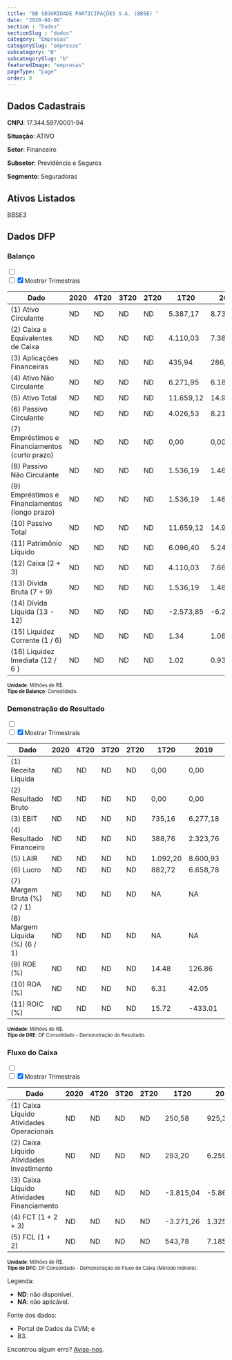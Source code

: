 ```yaml
---  
title: "BB SEGURIDADE PARTICIPAÇÕES S.A. (BBSE) "  
date: "2020-08-06"  
section : "Dados"  
sectionSlug : "dados"  
category: "Empresas"  
categorySlug: "empresas"  
subcategory: "B"  
subcategorySlug: "b"  
featuredImage: "empresas"  
pageType: "page"  
order: 0  
---
```



## Dados Cadastrais


**CNPJ**: 17.344.597/0001-94

**Situação**: ATIVO

**Setor**: Financeiro

**Subsetor**: Previdência e Seguros

**Segmento**: Seguradoras


## Ativos Listados


BBSE3 


## Dados DFP

### Balanço
  
<input type='checkbox' class='toggleCommand' id='toggleBalanco' name='toggleBalanco'>  
<div class='filter-group-balanco'>  
<div class='check_button_balanco'>  
<label for='toggleBalanco'>  
<input type='checkbox' data-filter-col='trimBalanco'><input type='checkbox' data-filter-col='trimBalanco' checked><span>Mostrar Trimestrais</span>  
</label>  
</div>  
</div>  
<div class='overflow balancoTableWrapper'>  
<table class='balancoTable'>  
<thead>  
<tr>  
<th class='dataHeader fixedLeftColumn'>Dado</th>  
<th>2020</th>  
<th class='trimHeader' data-col='trimBalanco'>4T20</th>  
<th class='trimHeader' data-col='trimBalanco'>3T20</th>  
<th class='trimHeader' data-col='trimBalanco'>2T20</th>  
<th class='trimHeader' data-col='trimBalanco'>1T20</th>  
<th>2019</th>  
<th class='trimHeader' data-col='trimBalanco'>4T19</th>  
<th class='trimHeader' data-col='trimBalanco'>3T19</th>  
<th class='trimHeader' data-col='trimBalanco'>2T19</th>  
<th class='trimHeader' data-col='trimBalanco'>1T19</th>  
<th>2018</th>  
<th class='trimHeader' data-col='trimBalanco'>4T18</th>  
<th class='trimHeader' data-col='trimBalanco'>3T18</th>  
<th class='trimHeader' data-col='trimBalanco'>2T18</th>  
<th class='trimHeader' data-col='trimBalanco'>1T18</th>  
<th>2017</th>  
<th class='trimHeader' data-col='trimBalanco'>4T17</th>  
<th class='trimHeader' data-col='trimBalanco'>3T17</th>  
<th class='trimHeader' data-col='trimBalanco'>2T17</th>  
<th class='trimHeader' data-col='trimBalanco'>1T17</th>  
<th>2016</th>  
<th class='trimHeader' data-col='trimBalanco'>4T16</th>  
<th class='trimHeader' data-col='trimBalanco'>3T16</th>  
<th class='trimHeader' data-col='trimBalanco'>2T16</th>  
<th class='trimHeader' data-col='trimBalanco'>1T16</th>  
<th>2015</th>  
<th class='trimHeader' data-col='trimBalanco'>4T15</th>  
<th class='trimHeader' data-col='trimBalanco'>3T15</th>  
<th class='trimHeader' data-col='trimBalanco'>2T15</th>  
<th class='trimHeader' data-col='trimBalanco'>1T15</th>  
<th>2014</th>  
<th class='trimHeader' data-col='trimBalanco'>4T14</th>  
<th class='trimHeader' data-col='trimBalanco'>3T14</th>  
<th class='trimHeader' data-col='trimBalanco'>2T14</th>  
<th class='trimHeader' data-col='trimBalanco'>1T14</th>  
<th>2013</th>  
<th class='trimHeader' data-col='trimBalanco'>4T13</th>  
<th class='trimHeader' data-col='trimBalanco'>3T13</th>  
<th class='trimHeader' data-col='trimBalanco'>2T13</th>  
<th class='trimHeader' data-col='trimBalanco'>1T13</th>  
<th>2012</th>  
<th class='trimHeader' data-col='trimBalanco'>4T12</th>  
<th class='trimHeader' data-col='trimBalanco'>3T12</th>  
<th class='trimHeader' data-col='trimBalanco'>2T12</th>  
<th class='trimHeader' data-col='trimBalanco'>1T12</th>  
</tr>  
</thead>  
<tbody>  
<tr class='trContaAtivo'>  
<td class='leftAlignCell rowDescription fixedLeftColumn'>(1) Ativo Circulante</td>  
<td>ND</td>  
<td data-col='trimBalanco' class='trimData'>ND</td>  
<td data-col='trimBalanco' class='trimData'>ND</td>  
<td data-col='trimBalanco' class='trimData'>ND</td>  
<td data-col='trimBalanco' class='trimData'>5.387,17</td>  
<td>8.738,26</td>  
<td data-col='trimBalanco' class='trimData'>8.738,26</td>  
<td data-col='trimBalanco' class='trimData'>8.941,75</td>  
<td data-col='trimBalanco' class='trimData'>5.070,25</td>  
<td data-col='trimBalanco' class='trimData'>8.738,26</td>  
<td>6.895,24</td>  
<td data-col='trimBalanco' class='trimData'>7.195,00</td>  
<td data-col='trimBalanco' class='trimData'>4.267,58</td>  
<td data-col='trimBalanco' class='trimData'>4.730,85</td>  
<td data-col='trimBalanco' class='trimData'>3.719,60</td>  
<td>4.994,78</td>  
<td data-col='trimBalanco' class='trimData'>4.994,78</td>  
<td data-col='trimBalanco' class='trimData'>4.130,61</td>  
<td data-col='trimBalanco' class='trimData'>3.596,69</td>  
<td data-col='trimBalanco' class='trimData'>2.682,76</td>  
<td>3.238,77</td>  
<td data-col='trimBalanco' class='trimData'>3.238,77</td>  
<td data-col='trimBalanco' class='trimData'>2.596,71</td>  
<td data-col='trimBalanco' class='trimData'>3.136,53</td>  
<td data-col='trimBalanco' class='trimData'>2.088,93</td>  
<td>2.581,15</td>  
<td data-col='trimBalanco' class='trimData'>2.581,15</td>  
<td data-col='trimBalanco' class='trimData'>2.204,87</td>  
<td data-col='trimBalanco' class='trimData'>3.002,01</td>  
<td data-col='trimBalanco' class='trimData'>2.454,12</td>  
<td>2.963,51</td>  
<td data-col='trimBalanco' class='trimData'>2.963,51</td>  
<td data-col='trimBalanco' class='trimData'>2.308,76</td>  
<td data-col='trimBalanco' class='trimData'>2.551,80</td>  
<td data-col='trimBalanco' class='trimData'>1.897,15</td>  
<td>2.421,14</td>  
<td data-col='trimBalanco' class='trimData'>2.558,05</td>  
<td data-col='trimBalanco' class='trimData'>2.421,14</td>  
<td data-col='trimBalanco' class='trimData'>2.472,22</td>  
<td data-col='trimBalanco' class='trimData'>2.002,07</td>  
<td>1.901,31</td>  
<td data-col='trimBalanco' class='trimData'>1.901,31</td>  
<td data-col='trimBalanco' class='trimData'>1.901,31</td>  
<td data-col='trimBalanco' class='trimData'>1.901,31</td>  
<td data-col='trimBalanco' class='trimData'>1.901,31</td>  
</tr>  
<tr class='trContaAtivo'>  
<td class='leftAlignCell rowDescription fixedLeftColumn'>(2) Caixa e Equivalentes de Caixa</td>  
<td>ND</td>  
<td data-col='trimBalanco' class='trimData'>ND</td>  
<td data-col='trimBalanco' class='trimData'>ND</td>  
<td data-col='trimBalanco' class='trimData'>ND</td>  
<td data-col='trimBalanco' class='trimData'>4.110,03</td>  
<td>7.381,29</td>  
<td data-col='trimBalanco' class='trimData'>7.381,29</td>  
<td data-col='trimBalanco' class='trimData'>6.115,73</td>  
<td data-col='trimBalanco' class='trimData'>3.830,43</td>  
<td data-col='trimBalanco' class='trimData'>7.381,29</td>  
<td>6.056,25</td>  
<td data-col='trimBalanco' class='trimData'>6.056,25</td>  
<td data-col='trimBalanco' class='trimData'>2.771,09</td>  
<td data-col='trimBalanco' class='trimData'>3.285,49</td>  
<td data-col='trimBalanco' class='trimData'>2.322,00</td>  
<td>3.644,18</td>  
<td data-col='trimBalanco' class='trimData'>3.644,18</td>  
<td data-col='trimBalanco' class='trimData'>2.506,82</td>  
<td data-col='trimBalanco' class='trimData'>2.515,24</td>  
<td data-col='trimBalanco' class='trimData'>1.595,00</td>  
<td>2.174,91</td>  
<td data-col='trimBalanco' class='trimData'>2.174,91</td>  
<td data-col='trimBalanco' class='trimData'>1.355,71</td>  
<td data-col='trimBalanco' class='trimData'>1.999,88</td>  
<td data-col='trimBalanco' class='trimData'>1.041,22</td>  
<td>1.561,08</td>  
<td data-col='trimBalanco' class='trimData'>1.561,08</td>  
<td data-col='trimBalanco' class='trimData'>1.181,01</td>  
<td data-col='trimBalanco' class='trimData'>1.831,36</td>  
<td data-col='trimBalanco' class='trimData'>1.551,11</td>  
<td>2.094,43</td>  
<td data-col='trimBalanco' class='trimData'>2.094,43</td>  
<td data-col='trimBalanco' class='trimData'>1.610,33</td>  
<td data-col='trimBalanco' class='trimData'>1.862,42</td>  
<td data-col='trimBalanco' class='trimData'>1.153,77</td>  
<td>1.785,28</td>  
<td data-col='trimBalanco' class='trimData'>1.785,28</td>  
<td data-col='trimBalanco' class='trimData'>1.785,28</td>  
<td data-col='trimBalanco' class='trimData'>1.675,43</td>  
<td data-col='trimBalanco' class='trimData'>1.382,57</td>  
<td>1.327,93</td>  
<td data-col='trimBalanco' class='trimData'>1.327,93</td>  
<td data-col='trimBalanco' class='trimData'>1.327,93</td>  
<td data-col='trimBalanco' class='trimData'>1.327,93</td>  
<td data-col='trimBalanco' class='trimData'>1.327,93</td>  
</tr>  
<tr class='trContaAtivo'>  
<td class='leftAlignCell rowDescription fixedLeftColumn'>(3) Aplicações Financeiras</td>  
<td>ND</td>  
<td data-col='trimBalanco' class='trimData'>ND</td>  
<td data-col='trimBalanco' class='trimData'>ND</td>  
<td data-col='trimBalanco' class='trimData'>ND</td>  
<td data-col='trimBalanco' class='trimData'>435,94</td>  
<td>286,30</td>  
<td data-col='trimBalanco' class='trimData'>286,30</td>  
<td data-col='trimBalanco' class='trimData'>161,12</td>  
<td data-col='trimBalanco' class='trimData'>0,00</td>  
<td data-col='trimBalanco' class='trimData'>286,30</td>  
<td>0,00</td>  
<td data-col='trimBalanco' class='trimData'>0,00</td>  
<td data-col='trimBalanco' class='trimData'>117,02</td>  
<td data-col='trimBalanco' class='trimData'>489,96</td>  
<td data-col='trimBalanco' class='trimData'>482,17</td>  
<td>474,37</td>  
<td data-col='trimBalanco' class='trimData'>474,37</td>  
<td data-col='trimBalanco' class='trimData'>356,41</td>  
<td data-col='trimBalanco' class='trimData'>0,03</td>  
<td data-col='trimBalanco' class='trimData'>0,07</td>  
<td>0,06</td>  
<td data-col='trimBalanco' class='trimData'>0,06</td>  
<td data-col='trimBalanco' class='trimData'>0,04</td>  
<td data-col='trimBalanco' class='trimData'>0,04</td>  
<td data-col='trimBalanco' class='trimData'>0,04</td>  
<td>0,05</td>  
<td data-col='trimBalanco' class='trimData'>0,05</td>  
<td data-col='trimBalanco' class='trimData'>0,07</td>  
<td data-col='trimBalanco' class='trimData'>186,32</td>  
<td data-col='trimBalanco' class='trimData'>0,07</td>  
<td>0,08</td>  
<td data-col='trimBalanco' class='trimData'>0,08</td>  
<td data-col='trimBalanco' class='trimData'>0,65</td>  
<td data-col='trimBalanco' class='trimData'>3,18</td>  
<td data-col='trimBalanco' class='trimData'>3,12</td>  
<td>3,05</td>  
<td data-col='trimBalanco' class='trimData'>3,05</td>  
<td data-col='trimBalanco' class='trimData'>3,05</td>  
<td data-col='trimBalanco' class='trimData'>0,39</td>  
<td data-col='trimBalanco' class='trimData'>0,38</td>  
<td>0,40</td>  
<td data-col='trimBalanco' class='trimData'>0,40</td>  
<td data-col='trimBalanco' class='trimData'>0,40</td>  
<td data-col='trimBalanco' class='trimData'>0,40</td>  
<td data-col='trimBalanco' class='trimData'>0,40</td>  
</tr>  
<tr class='trContaAtivo'>  
<td class='leftAlignCell rowDescription fixedLeftColumn'>(4) Ativo Não Circulante</td>  
<td>ND</td>  
<td data-col='trimBalanco' class='trimData'>ND</td>  
<td data-col='trimBalanco' class='trimData'>ND</td>  
<td data-col='trimBalanco' class='trimData'>ND</td>  
<td data-col='trimBalanco' class='trimData'>6.271,95</td>  
<td>6.188,29</td>  
<td data-col='trimBalanco' class='trimData'>6.188,29</td>  
<td data-col='trimBalanco' class='trimData'>6.052,41</td>  
<td data-col='trimBalanco' class='trimData'>6.637,39</td>  
<td data-col='trimBalanco' class='trimData'>6.188,29</td>  
<td>6.731,45</td>  
<td data-col='trimBalanco' class='trimData'>6.485,13</td>  
<td data-col='trimBalanco' class='trimData'>8.573,63</td>  
<td data-col='trimBalanco' class='trimData'>8.544,52</td>  
<td data-col='trimBalanco' class='trimData'>8.275,72</td>  
<td>8.339,63</td>  
<td data-col='trimBalanco' class='trimData'>8.339,63</td>  
<td data-col='trimBalanco' class='trimData'>8.413,18</td>  
<td data-col='trimBalanco' class='trimData'>8.950,81</td>  
<td data-col='trimBalanco' class='trimData'>8.729,27</td>  
<td>9.303,53</td>  
<td data-col='trimBalanco' class='trimData'>9.303,53</td>  
<td data-col='trimBalanco' class='trimData'>8.962,10</td>  
<td data-col='trimBalanco' class='trimData'>8.885,60</td>  
<td data-col='trimBalanco' class='trimData'>8.582,42</td>  
<td>8.914,52</td>  
<td data-col='trimBalanco' class='trimData'>8.914,52</td>  
<td data-col='trimBalanco' class='trimData'>8.213,64</td>  
<td data-col='trimBalanco' class='trimData'>8.105,05</td>  
<td data-col='trimBalanco' class='trimData'>7.275,09</td>  
<td>7.419,17</td>  
<td data-col='trimBalanco' class='trimData'>7.419,17</td>  
<td data-col='trimBalanco' class='trimData'>6.672,57</td>  
<td data-col='trimBalanco' class='trimData'>6.803,18</td>  
<td data-col='trimBalanco' class='trimData'>6.385,84</td>  
<td>6.364,33</td>  
<td data-col='trimBalanco' class='trimData'>6.227,43</td>  
<td data-col='trimBalanco' class='trimData'>6.364,33</td>  
<td data-col='trimBalanco' class='trimData'>5.880,11</td>  
<td data-col='trimBalanco' class='trimData'>5.571,00</td>  
<td>5.391,31</td>  
<td data-col='trimBalanco' class='trimData'>5.391,31</td>  
<td data-col='trimBalanco' class='trimData'>5.391,31</td>  
<td data-col='trimBalanco' class='trimData'>5.391,31</td>  
<td data-col='trimBalanco' class='trimData'>5.391,31</td>  
</tr>  
<tr class='trContaAtivo'>  
<td class='leftAlignCell rowDescription fixedLeftColumn'>(5) Ativo Total</td>  
<td>ND</td>  
<td data-col='trimBalanco' class='trimData'>ND</td>  
<td data-col='trimBalanco' class='trimData'>ND</td>  
<td data-col='trimBalanco' class='trimData'>ND</td>  
<td data-col='trimBalanco' class='trimData'>11.659,12</td>  
<td>14.926,55</td>  
<td data-col='trimBalanco' class='trimData'>14.926,55</td>  
<td data-col='trimBalanco' class='trimData'>14.994,16</td>  
<td data-col='trimBalanco' class='trimData'>11.707,64</td>  
<td data-col='trimBalanco' class='trimData'>14.926,55</td>  
<td>13.626,69</td>  
<td data-col='trimBalanco' class='trimData'>13.680,12</td>  
<td data-col='trimBalanco' class='trimData'>12.841,20</td>  
<td data-col='trimBalanco' class='trimData'>13.275,37</td>  
<td data-col='trimBalanco' class='trimData'>11.995,31</td>  
<td>13.334,41</td>  
<td data-col='trimBalanco' class='trimData'>13.334,41</td>  
<td data-col='trimBalanco' class='trimData'>12.543,79</td>  
<td data-col='trimBalanco' class='trimData'>12.547,50</td>  
<td data-col='trimBalanco' class='trimData'>11.412,03</td>  
<td>12.542,31</td>  
<td data-col='trimBalanco' class='trimData'>12.542,31</td>  
<td data-col='trimBalanco' class='trimData'>11.558,82</td>  
<td data-col='trimBalanco' class='trimData'>12.022,13</td>  
<td data-col='trimBalanco' class='trimData'>10.671,35</td>  
<td>11.495,68</td>  
<td data-col='trimBalanco' class='trimData'>11.495,68</td>  
<td data-col='trimBalanco' class='trimData'>10.418,51</td>  
<td data-col='trimBalanco' class='trimData'>11.107,07</td>  
<td data-col='trimBalanco' class='trimData'>9.729,21</td>  
<td>10.382,68</td>  
<td data-col='trimBalanco' class='trimData'>10.382,68</td>  
<td data-col='trimBalanco' class='trimData'>8.981,33</td>  
<td data-col='trimBalanco' class='trimData'>9.354,99</td>  
<td data-col='trimBalanco' class='trimData'>8.282,99</td>  
<td>8.785,48</td>  
<td data-col='trimBalanco' class='trimData'>8.785,48</td>  
<td data-col='trimBalanco' class='trimData'>8.785,48</td>  
<td data-col='trimBalanco' class='trimData'>8.352,34</td>  
<td data-col='trimBalanco' class='trimData'>7.573,07</td>  
<td>7.292,61</td>  
<td data-col='trimBalanco' class='trimData'>7.292,61</td>  
<td data-col='trimBalanco' class='trimData'>7.292,61</td>  
<td data-col='trimBalanco' class='trimData'>7.292,61</td>  
<td data-col='trimBalanco' class='trimData'>7.292,61</td>  
</tr>  
<tr class='trContaPassivo'>  
<td class='leftAlignCell rowDescription fixedLeftColumn'>(6) Passivo Circulante</td>  
<td>ND</td>  
<td data-col='trimBalanco' class='trimData'>ND</td>  
<td data-col='trimBalanco' class='trimData'>ND</td>  
<td data-col='trimBalanco' class='trimData'>ND</td>  
<td data-col='trimBalanco' class='trimData'>4.026,53</td>  
<td>8.215,73</td>  
<td data-col='trimBalanco' class='trimData'>8.215,73</td>  
<td data-col='trimBalanco' class='trimData'>2.992,32</td>  
<td data-col='trimBalanco' class='trimData'>3.220,48</td>  
<td data-col='trimBalanco' class='trimData'>8.215,73</td>  
<td>5.568,26</td>  
<td data-col='trimBalanco' class='trimData'>5.621,69</td>  
<td data-col='trimBalanco' class='trimData'>1.475,44</td>  
<td data-col='trimBalanco' class='trimData'>2.813,80</td>  
<td data-col='trimBalanco' class='trimData'>1.029,39</td>  
<td>3.277,73</td>  
<td data-col='trimBalanco' class='trimData'>3.277,73</td>  
<td data-col='trimBalanco' class='trimData'>1.536,03</td>  
<td data-col='trimBalanco' class='trimData'>2.756,37</td>  
<td data-col='trimBalanco' class='trimData'>1.004,43</td>  
<td>3.105,11</td>  
<td data-col='trimBalanco' class='trimData'>3.105,11</td>  
<td data-col='trimBalanco' class='trimData'>1.429,55</td>  
<td data-col='trimBalanco' class='trimData'>2.840,49</td>  
<td data-col='trimBalanco' class='trimData'>959,44</td>  
<td>2.693,19</td>  
<td data-col='trimBalanco' class='trimData'>2.693,19</td>  
<td data-col='trimBalanco' class='trimData'>974,04</td>  
<td data-col='trimBalanco' class='trimData'>2.681,52</td>  
<td data-col='trimBalanco' class='trimData'>878,06</td>  
<td>1.431,92</td>  
<td data-col='trimBalanco' class='trimData'>1.431,92</td>  
<td data-col='trimBalanco' class='trimData'>819,66</td>  
<td data-col='trimBalanco' class='trimData'>1.184,06</td>  
<td data-col='trimBalanco' class='trimData'>715,93</td>  
<td>1.074,36</td>  
<td data-col='trimBalanco' class='trimData'>1.570,23</td>  
<td data-col='trimBalanco' class='trimData'>1.074,36</td>  
<td data-col='trimBalanco' class='trimData'>1.416,02</td>  
<td data-col='trimBalanco' class='trimData'>1.181,60</td>  
<td>1.384,58</td>  
<td data-col='trimBalanco' class='trimData'>1.384,58</td>  
<td data-col='trimBalanco' class='trimData'>1.384,58</td>  
<td data-col='trimBalanco' class='trimData'>1.384,58</td>  
<td data-col='trimBalanco' class='trimData'>1.384,58</td>  
</tr>  
<tr class='trContaPassivo'>  
<td class='leftAlignCell rowDescription fixedLeftColumn'>(7) Empréstimos e Financiamentos (curto prazo)</td>  
<td>ND</td>  
<td data-col='trimBalanco' class='trimData'>ND</td>  
<td data-col='trimBalanco' class='trimData'>ND</td>  
<td data-col='trimBalanco' class='trimData'>ND</td>  
<td data-col='trimBalanco' class='trimData'>0,00</td>  
<td>0,00</td>  
<td data-col='trimBalanco' class='trimData'>0,00</td>  
<td data-col='trimBalanco' class='trimData'>0,00</td>  
<td data-col='trimBalanco' class='trimData'>0,00</td>  
<td data-col='trimBalanco' class='trimData'>0,00</td>  
<td>0,00</td>  
<td data-col='trimBalanco' class='trimData'>0,00</td>  
<td data-col='trimBalanco' class='trimData'>0,00</td>  
<td data-col='trimBalanco' class='trimData'>0,00</td>  
<td data-col='trimBalanco' class='trimData'>0,00</td>  
<td>0,00</td>  
<td data-col='trimBalanco' class='trimData'>0,00</td>  
<td data-col='trimBalanco' class='trimData'>0,00</td>  
<td data-col='trimBalanco' class='trimData'>0,00</td>  
<td data-col='trimBalanco' class='trimData'>0,00</td>  
<td>0,00</td>  
<td data-col='trimBalanco' class='trimData'>0,00</td>  
<td data-col='trimBalanco' class='trimData'>0,00</td>  
<td data-col='trimBalanco' class='trimData'>0,00</td>  
<td data-col='trimBalanco' class='trimData'>0,00</td>  
<td>0,00</td>  
<td data-col='trimBalanco' class='trimData'>0,00</td>  
<td data-col='trimBalanco' class='trimData'>0,00</td>  
<td data-col='trimBalanco' class='trimData'>0,00</td>  
<td data-col='trimBalanco' class='trimData'>0,00</td>  
<td>0,00</td>  
<td data-col='trimBalanco' class='trimData'>0,00</td>  
<td data-col='trimBalanco' class='trimData'>0,00</td>  
<td data-col='trimBalanco' class='trimData'>0,00</td>  
<td data-col='trimBalanco' class='trimData'>0,00</td>  
<td>0,00</td>  
<td data-col='trimBalanco' class='trimData'>0,00</td>  
<td data-col='trimBalanco' class='trimData'>0,00</td>  
<td data-col='trimBalanco' class='trimData'>0,00</td>  
<td data-col='trimBalanco' class='trimData'>0,00</td>  
<td>0,00</td>  
<td data-col='trimBalanco' class='trimData'>0,00</td>  
<td data-col='trimBalanco' class='trimData'>0,00</td>  
<td data-col='trimBalanco' class='trimData'>0,00</td>  
<td data-col='trimBalanco' class='trimData'>0,00</td>  
</tr>  
<tr class='trContaPassivo'>  
<td class='leftAlignCell rowDescription fixedLeftColumn'>(8) Passivo Não Circulante</td>  
<td>ND</td>  
<td data-col='trimBalanco' class='trimData'>ND</td>  
<td data-col='trimBalanco' class='trimData'>ND</td>  
<td data-col='trimBalanco' class='trimData'>ND</td>  
<td data-col='trimBalanco' class='trimData'>1.536,19</td>  
<td>1.462,07</td>  
<td data-col='trimBalanco' class='trimData'>1.462,07</td>  
<td data-col='trimBalanco' class='trimData'>1.431,60</td>  
<td data-col='trimBalanco' class='trimData'>1.367,79</td>  
<td data-col='trimBalanco' class='trimData'>1.462,07</td>  
<td>1.228,04</td>  
<td data-col='trimBalanco' class='trimData'>1.228,04</td>  
<td data-col='trimBalanco' class='trimData'>1.230,28</td>  
<td data-col='trimBalanco' class='trimData'>1.195,48</td>  
<td data-col='trimBalanco' class='trimData'>1.170,52</td>  
<td>1.158,21</td>  
<td data-col='trimBalanco' class='trimData'>1.158,21</td>  
<td data-col='trimBalanco' class='trimData'>1.117,92</td>  
<td data-col='trimBalanco' class='trimData'>1.108,28</td>  
<td data-col='trimBalanco' class='trimData'>1.118,32</td>  
<td>1.148,13</td>  
<td data-col='trimBalanco' class='trimData'>1.148,13</td>  
<td data-col='trimBalanco' class='trimData'>1.148,58</td>  
<td data-col='trimBalanco' class='trimData'>1.195,66</td>  
<td data-col='trimBalanco' class='trimData'>1.185,53</td>  
<td>1.221,72</td>  
<td data-col='trimBalanco' class='trimData'>1.221,72</td>  
<td data-col='trimBalanco' class='trimData'>1.197,27</td>  
<td data-col='trimBalanco' class='trimData'>1.181,17</td>  
<td data-col='trimBalanco' class='trimData'>1.092,21</td>  
<td>1.026,78</td>  
<td data-col='trimBalanco' class='trimData'>1.026,78</td>  
<td data-col='trimBalanco' class='trimData'>908,94</td>  
<td data-col='trimBalanco' class='trimData'>897,32</td>  
<td data-col='trimBalanco' class='trimData'>794,78</td>  
<td>769,85</td>  
<td data-col='trimBalanco' class='trimData'>273,98</td>  
<td data-col='trimBalanco' class='trimData'>769,85</td>  
<td data-col='trimBalanco' class='trimData'>270,48</td>  
<td data-col='trimBalanco' class='trimData'>270,07</td>  
<td>269,65</td>  
<td data-col='trimBalanco' class='trimData'>269,65</td>  
<td data-col='trimBalanco' class='trimData'>269,65</td>  
<td data-col='trimBalanco' class='trimData'>269,65</td>  
<td data-col='trimBalanco' class='trimData'>269,65</td>  
</tr>  
<tr class='trContaPassivo'>  
<td class='leftAlignCell rowDescription fixedLeftColumn'>(9) Empréstimos e Financiamentos (longo prazo)</td>  
<td>ND</td>  
<td data-col='trimBalanco' class='trimData'>ND</td>  
<td data-col='trimBalanco' class='trimData'>ND</td>  
<td data-col='trimBalanco' class='trimData'>ND</td>  
<td data-col='trimBalanco' class='trimData'>1.536,19</td>  
<td>1.462,07</td>  
<td data-col='trimBalanco' class='trimData'>1.462,07</td>  
<td data-col='trimBalanco' class='trimData'>1.431,60</td>  
<td data-col='trimBalanco' class='trimData'>1.367,79</td>  
<td data-col='trimBalanco' class='trimData'>1.462,07</td>  
<td>1.228,04</td>  
<td data-col='trimBalanco' class='trimData'>1.228,04</td>  
<td data-col='trimBalanco' class='trimData'>1.230,28</td>  
<td data-col='trimBalanco' class='trimData'>1.195,48</td>  
<td data-col='trimBalanco' class='trimData'>1.170,52</td>  
<td>1.158,21</td>  
<td data-col='trimBalanco' class='trimData'>1.158,21</td>  
<td data-col='trimBalanco' class='trimData'>1.117,92</td>  
<td data-col='trimBalanco' class='trimData'>1.108,28</td>  
<td data-col='trimBalanco' class='trimData'>1.118,32</td>  
<td>1.148,13</td>  
<td data-col='trimBalanco' class='trimData'>1.148,13</td>  
<td data-col='trimBalanco' class='trimData'>1.148,58</td>  
<td data-col='trimBalanco' class='trimData'>1.195,66</td>  
<td data-col='trimBalanco' class='trimData'>1.185,53</td>  
<td>1.221,72</td>  
<td data-col='trimBalanco' class='trimData'>1.221,72</td>  
<td data-col='trimBalanco' class='trimData'>1.197,27</td>  
<td data-col='trimBalanco' class='trimData'>1.181,17</td>  
<td data-col='trimBalanco' class='trimData'>1.092,21</td>  
<td>1.026,78</td>  
<td data-col='trimBalanco' class='trimData'>1.026,78</td>  
<td data-col='trimBalanco' class='trimData'>908,94</td>  
<td data-col='trimBalanco' class='trimData'>897,32</td>  
<td data-col='trimBalanco' class='trimData'>794,78</td>  
<td>769,85</td>  
<td data-col='trimBalanco' class='trimData'>273,98</td>  
<td data-col='trimBalanco' class='trimData'>769,85</td>  
<td data-col='trimBalanco' class='trimData'>270,48</td>  
<td data-col='trimBalanco' class='trimData'>270,07</td>  
<td>269,65</td>  
<td data-col='trimBalanco' class='trimData'>269,65</td>  
<td data-col='trimBalanco' class='trimData'>269,65</td>  
<td data-col='trimBalanco' class='trimData'>269,65</td>  
<td data-col='trimBalanco' class='trimData'>269,65</td>  
</tr>  
<tr class='trContaPassivo'>  
<td class='leftAlignCell rowDescription fixedLeftColumn'>(10) Passivo Total</td>  
<td>ND</td>  
<td data-col='trimBalanco' class='trimData'>ND</td>  
<td data-col='trimBalanco' class='trimData'>ND</td>  
<td data-col='trimBalanco' class='trimData'>ND</td>  
<td data-col='trimBalanco' class='trimData'>11.659,12</td>  
<td>14.926,55</td>  
<td data-col='trimBalanco' class='trimData'>14.926,55</td>  
<td data-col='trimBalanco' class='trimData'>14.994,16</td>  
<td data-col='trimBalanco' class='trimData'>11.707,64</td>  
<td data-col='trimBalanco' class='trimData'>14.926,55</td>  
<td>13.626,69</td>  
<td data-col='trimBalanco' class='trimData'>13.680,12</td>  
<td data-col='trimBalanco' class='trimData'>12.841,20</td>  
<td data-col='trimBalanco' class='trimData'>13.275,37</td>  
<td data-col='trimBalanco' class='trimData'>11.995,31</td>  
<td>13.334,41</td>  
<td data-col='trimBalanco' class='trimData'>13.334,41</td>  
<td data-col='trimBalanco' class='trimData'>12.543,79</td>  
<td data-col='trimBalanco' class='trimData'>12.547,50</td>  
<td data-col='trimBalanco' class='trimData'>11.412,03</td>  
<td>12.542,31</td>  
<td data-col='trimBalanco' class='trimData'>12.542,31</td>  
<td data-col='trimBalanco' class='trimData'>11.558,82</td>  
<td data-col='trimBalanco' class='trimData'>12.022,13</td>  
<td data-col='trimBalanco' class='trimData'>10.671,35</td>  
<td>11.495,68</td>  
<td data-col='trimBalanco' class='trimData'>11.495,68</td>  
<td data-col='trimBalanco' class='trimData'>10.418,51</td>  
<td data-col='trimBalanco' class='trimData'>11.107,07</td>  
<td data-col='trimBalanco' class='trimData'>9.729,21</td>  
<td>10.382,68</td>  
<td data-col='trimBalanco' class='trimData'>10.382,68</td>  
<td data-col='trimBalanco' class='trimData'>8.981,33</td>  
<td data-col='trimBalanco' class='trimData'>9.354,99</td>  
<td data-col='trimBalanco' class='trimData'>8.282,99</td>  
<td>8.785,48</td>  
<td data-col='trimBalanco' class='trimData'>8.785,48</td>  
<td data-col='trimBalanco' class='trimData'>8.785,48</td>  
<td data-col='trimBalanco' class='trimData'>8.352,34</td>  
<td data-col='trimBalanco' class='trimData'>7.573,07</td>  
<td>7.292,61</td>  
<td data-col='trimBalanco' class='trimData'>7.292,61</td>  
<td data-col='trimBalanco' class='trimData'>7.292,61</td>  
<td data-col='trimBalanco' class='trimData'>7.292,61</td>  
<td data-col='trimBalanco' class='trimData'>7.292,61</td>  
</tr>  
<tr class='trContaPassivo'>  
<td class='leftAlignCell rowDescription fixedLeftColumn'>(11) Patrimônio Líquido</td>  
<td>ND</td>  
<td data-col='trimBalanco' class='trimData'>ND</td>  
<td data-col='trimBalanco' class='trimData'>ND</td>  
<td data-col='trimBalanco' class='trimData'>ND</td>  
<td data-col='trimBalanco' class='trimData'>6.096,40</td>  
<td>5.248,75</td>  
<td data-col='trimBalanco' class='trimData'>5.248,75</td>  
<td data-col='trimBalanco' class='trimData'>10.570,24</td>  
<td data-col='trimBalanco' class='trimData'>7.119,37</td>  
<td data-col='trimBalanco' class='trimData'>5.248,75</td>  
<td>6.830,39</td>  
<td data-col='trimBalanco' class='trimData'>6.830,39</td>  
<td data-col='trimBalanco' class='trimData'>10.135,48</td>  
<td data-col='trimBalanco' class='trimData'>9.266,10</td>  
<td data-col='trimBalanco' class='trimData'>9.795,41</td>  
<td>8.898,47</td>  
<td data-col='trimBalanco' class='trimData'>8.898,47</td>  
<td data-col='trimBalanco' class='trimData'>9.889,84</td>  
<td data-col='trimBalanco' class='trimData'>8.682,86</td>  
<td data-col='trimBalanco' class='trimData'>9.289,28</td>  
<td>8.289,07</td>  
<td data-col='trimBalanco' class='trimData'>8.289,07</td>  
<td data-col='trimBalanco' class='trimData'>8.980,69</td>  
<td data-col='trimBalanco' class='trimData'>7.985,98</td>  
<td data-col='trimBalanco' class='trimData'>8.526,39</td>  
<td>7.580,77</td>  
<td data-col='trimBalanco' class='trimData'>7.580,77</td>  
<td data-col='trimBalanco' class='trimData'>8.247,20</td>  
<td data-col='trimBalanco' class='trimData'>7.244,38</td>  
<td data-col='trimBalanco' class='trimData'>7.758,94</td>  
<td>7.923,98</td>  
<td data-col='trimBalanco' class='trimData'>7.923,98</td>  
<td data-col='trimBalanco' class='trimData'>7.252,73</td>  
<td data-col='trimBalanco' class='trimData'>7.273,61</td>  
<td data-col='trimBalanco' class='trimData'>6.772,28</td>  
<td>6.941,27</td>  
<td data-col='trimBalanco' class='trimData'>6.941,27</td>  
<td data-col='trimBalanco' class='trimData'>6.941,27</td>  
<td data-col='trimBalanco' class='trimData'>6.665,84</td>  
<td data-col='trimBalanco' class='trimData'>6.121,40</td>  
<td>5.638,37</td>  
<td data-col='trimBalanco' class='trimData'>5.638,37</td>  
<td data-col='trimBalanco' class='trimData'>5.638,37</td>  
<td data-col='trimBalanco' class='trimData'>5.638,37</td>  
<td data-col='trimBalanco' class='trimData'>5.638,37</td>  
</tr>  
<tr>  
<td class='leftAlignCell rowDescription fixedLeftColumn'>(12) Caixa (2 + 3)</td>  
<td>ND</td>  
<td data-col='trimBalanco' class='trimData'>ND</td>  
<td data-col='trimBalanco' class='trimData'>ND</td>  
<td data-col='trimBalanco' class='trimData'>ND</td>  
<td class='positiveNumber trimData' data-col='trimBalanco'>4.110,03</td>  
<td class='positiveNumber'>7.667,59</td>  
<td class='positiveNumber trimData' data-col='trimBalanco'>7.381,29</td>  
<td class='positiveNumber trimData' data-col='trimBalanco'>6.115,73</td>  
<td class='positiveNumber trimData' data-col='trimBalanco'>3.830,43</td>  
<td class='positiveNumber trimData' data-col='trimBalanco'>7.381,29</td>  
<td class='positiveNumber'>6.056,25</td>  
<td class='positiveNumber trimData' data-col='trimBalanco'>6.056,25</td>  
<td class='positiveNumber trimData' data-col='trimBalanco'>2.771,09</td>  
<td class='positiveNumber trimData' data-col='trimBalanco'>3.285,49</td>  
<td class='positiveNumber trimData' data-col='trimBalanco'>2.322,00</td>  
<td class='positiveNumber'>4.118,54</td>  
<td class='positiveNumber trimData' data-col='trimBalanco'>3.644,18</td>  
<td class='positiveNumber trimData' data-col='trimBalanco'>2.506,82</td>  
<td class='positiveNumber trimData' data-col='trimBalanco'>2.515,24</td>  
<td class='positiveNumber trimData' data-col='trimBalanco'>1.595,00</td>  
<td class='positiveNumber'>2.174,97</td>  
<td class='positiveNumber trimData' data-col='trimBalanco'>2.174,91</td>  
<td class='positiveNumber trimData' data-col='trimBalanco'>1.355,71</td>  
<td class='positiveNumber trimData' data-col='trimBalanco'>1.999,88</td>  
<td class='positiveNumber trimData' data-col='trimBalanco'>1.041,22</td>  
<td class='positiveNumber'>1.561,13</td>  
<td class='positiveNumber trimData' data-col='trimBalanco'>1.561,08</td>  
<td class='positiveNumber trimData' data-col='trimBalanco'>1.181,01</td>  
<td class='positiveNumber trimData' data-col='trimBalanco'>1.831,36</td>  
<td class='positiveNumber trimData' data-col='trimBalanco'>1.551,11</td>  
<td class='positiveNumber'>2.094,50</td>  
<td class='positiveNumber trimData' data-col='trimBalanco'>2.094,43</td>  
<td class='positiveNumber trimData' data-col='trimBalanco'>1.610,33</td>  
<td class='positiveNumber trimData' data-col='trimBalanco'>1.862,42</td>  
<td class='positiveNumber trimData' data-col='trimBalanco'>1.153,77</td>  
<td class='positiveNumber'>1.788,33</td>  
<td class='positiveNumber trimData' data-col='trimBalanco'>1.785,28</td>  
<td class='positiveNumber trimData' data-col='trimBalanco'>1.785,28</td>  
<td class='positiveNumber trimData' data-col='trimBalanco'>1.675,43</td>  
<td class='positiveNumber trimData' data-col='trimBalanco'>1.382,57</td>  
<td class='positiveNumber'>1.328,33</td>  
<td class='positiveNumber trimData' data-col='trimBalanco'>1.327,93</td>  
<td class='positiveNumber trimData' data-col='trimBalanco'>1.327,93</td>  
<td class='positiveNumber trimData' data-col='trimBalanco'>1.327,93</td>  
<td class='positiveNumber trimData' data-col='trimBalanco'>1.327,93</td>  
</tr>  
<tr class='trDividaBruta'>  
<td class='leftAlignCell rowDescription fixedLeftColumn'>(13) Dívida Bruta (7 + 9)</td>  
<td>ND</td>  
<td data-col='trimBalanco' class='trimData'>ND</td>  
<td data-col='trimBalanco' class='trimData'>ND</td>  
<td data-col='trimBalanco' class='trimData'>ND</td>  
<td class='negativeNumber trimData' data-col='trimBalanco'>1.536,19</td>  
<td class='negativeNumber'>1.462,07</td>  
<td class='negativeNumber trimData' data-col='trimBalanco'>1.462,07</td>  
<td class='negativeNumber trimData' data-col='trimBalanco'>1.431,60</td>  
<td class='negativeNumber trimData' data-col='trimBalanco'>1.367,79</td>  
<td class='negativeNumber trimData' data-col='trimBalanco'>1.462,07</td>  
<td class='negativeNumber'>1.228,04</td>  
<td class='negativeNumber trimData' data-col='trimBalanco'>1.228,04</td>  
<td class='negativeNumber trimData' data-col='trimBalanco'>1.230,28</td>  
<td class='negativeNumber trimData' data-col='trimBalanco'>1.195,48</td>  
<td class='negativeNumber trimData' data-col='trimBalanco'>1.170,52</td>  
<td class='negativeNumber'>1.158,21</td>  
<td class='negativeNumber trimData' data-col='trimBalanco'>1.158,21</td>  
<td class='negativeNumber trimData' data-col='trimBalanco'>1.117,92</td>  
<td class='negativeNumber trimData' data-col='trimBalanco'>1.108,28</td>  
<td class='negativeNumber trimData' data-col='trimBalanco'>1.118,32</td>  
<td class='negativeNumber'>1.148,13</td>  
<td class='negativeNumber trimData' data-col='trimBalanco'>1.148,13</td>  
<td class='negativeNumber trimData' data-col='trimBalanco'>1.148,58</td>  
<td class='negativeNumber trimData' data-col='trimBalanco'>1.195,66</td>  
<td class='negativeNumber trimData' data-col='trimBalanco'>1.185,53</td>  
<td class='negativeNumber'>1.221,72</td>  
<td class='negativeNumber trimData' data-col='trimBalanco'>1.221,72</td>  
<td class='negativeNumber trimData' data-col='trimBalanco'>1.197,27</td>  
<td class='negativeNumber trimData' data-col='trimBalanco'>1.181,17</td>  
<td class='negativeNumber trimData' data-col='trimBalanco'>1.092,21</td>  
<td class='negativeNumber'>1.026,78</td>  
<td class='negativeNumber trimData' data-col='trimBalanco'>1.026,78</td>  
<td class='negativeNumber trimData' data-col='trimBalanco'>908,94</td>  
<td class='negativeNumber trimData' data-col='trimBalanco'>897,32</td>  
<td class='negativeNumber trimData' data-col='trimBalanco'>794,78</td>  
<td class='negativeNumber'>769,85</td>  
<td class='negativeNumber trimData' data-col='trimBalanco'>273,98</td>  
<td class='negativeNumber trimData' data-col='trimBalanco'>769,85</td>  
<td class='negativeNumber trimData' data-col='trimBalanco'>270,48</td>  
<td class='negativeNumber trimData' data-col='trimBalanco'>270,07</td>  
<td class='negativeNumber'>269,65</td>  
<td class='negativeNumber trimData' data-col='trimBalanco'>269,65</td>  
<td class='negativeNumber trimData' data-col='trimBalanco'>269,65</td>  
<td class='negativeNumber trimData' data-col='trimBalanco'>269,65</td>  
<td class='negativeNumber trimData' data-col='trimBalanco'>269,65</td>  
</tr>  
<tr>  
<td class='leftAlignCell rowDescription fixedLeftColumn'>(14) Dívida Líquida  (13 - 12)</td>  
<td>ND</td>  
<td data-col='trimBalanco' class='trimData'>ND</td>  
<td data-col='trimBalanco' class='trimData'>ND</td>  
<td data-col='trimBalanco' class='trimData'>ND</td>  
<td class='positiveNumber trimData' data-col='trimBalanco'>-2.573,85</td>  
<td class='positiveNumber'>-6.205,53</td>  
<td class='positiveNumber trimData' data-col='trimBalanco'>-5.919,23</td>  
<td class='positiveNumber trimData' data-col='trimBalanco'>-4.684,13</td>  
<td class='positiveNumber trimData' data-col='trimBalanco'>-2.462,64</td>  
<td class='positiveNumber trimData' data-col='trimBalanco'>-5.919,23</td>  
<td class='positiveNumber'>-4.828,20</td>  
<td class='positiveNumber trimData' data-col='trimBalanco'>-4.828,20</td>  
<td class='positiveNumber trimData' data-col='trimBalanco'>-1.540,80</td>  
<td class='positiveNumber trimData' data-col='trimBalanco'>-2.090,01</td>  
<td class='positiveNumber trimData' data-col='trimBalanco'>-1.151,48</td>  
<td class='positiveNumber'>-2.960,34</td>  
<td class='positiveNumber trimData' data-col='trimBalanco'>-2.485,97</td>  
<td class='positiveNumber trimData' data-col='trimBalanco'>-1.388,90</td>  
<td class='positiveNumber trimData' data-col='trimBalanco'>-1.406,96</td>  
<td class='positiveNumber trimData' data-col='trimBalanco'>-476,69</td>  
<td class='positiveNumber'>-1.026,84</td>  
<td class='positiveNumber trimData' data-col='trimBalanco'>-1.026,78</td>  
<td class='positiveNumber trimData' data-col='trimBalanco'>-207,13</td>  
<td class='positiveNumber trimData' data-col='trimBalanco'>-804,23</td>  
<td class='negativeNumber trimData' data-col='trimBalanco'>144,31</td>  
<td class='positiveNumber'>-339,41</td>  
<td class='positiveNumber trimData' data-col='trimBalanco'>-339,36</td>  
<td class='negativeNumber trimData' data-col='trimBalanco'>16,26</td>  
<td class='positiveNumber trimData' data-col='trimBalanco'>-650,18</td>  
<td class='positiveNumber trimData' data-col='trimBalanco'>-458,90</td>  
<td class='positiveNumber'>-1.067,73</td>  
<td class='positiveNumber trimData' data-col='trimBalanco'>-1.067,65</td>  
<td class='positiveNumber trimData' data-col='trimBalanco'>-701,39</td>  
<td class='positiveNumber trimData' data-col='trimBalanco'>-965,11</td>  
<td class='positiveNumber trimData' data-col='trimBalanco'>-359,00</td>  
<td class='positiveNumber'>-1.018,49</td>  
<td class='positiveNumber trimData' data-col='trimBalanco'>-1.511,31</td>  
<td class='positiveNumber trimData' data-col='trimBalanco'>-1.015,44</td>  
<td class='positiveNumber trimData' data-col='trimBalanco'>-1.404,95</td>  
<td class='positiveNumber trimData' data-col='trimBalanco'>-1.112,51</td>  
<td class='positiveNumber'>-1.058,67</td>  
<td class='positiveNumber trimData' data-col='trimBalanco'>-1.058,28</td>  
<td class='positiveNumber trimData' data-col='trimBalanco'>-1.058,28</td>  
<td class='positiveNumber trimData' data-col='trimBalanco'>-1.058,28</td>  
<td class='positiveNumber trimData' data-col='trimBalanco'>-1.058,28</td>  
</tr>  
<tr>  
<td class='leftAlignCell rowDescription fixedLeftColumn'>(15) Liquidez Corrente (1 / 6)</td>  
<td>ND</td>  
<td data-col='trimBalanco' class='trimData'>ND</td>  
<td data-col='trimBalanco' class='trimData'>ND</td>  
<td data-col='trimBalanco' class='trimData'>ND</td>  
<td data-col='trimBalanco' class='trimData'>1.34</td>  
<td>1.06</td>  
<td data-col='trimBalanco' class='trimData'>1.06</td>  
<td data-col='trimBalanco' class='trimData'>2.99</td>  
<td data-col='trimBalanco' class='trimData'>1.57</td>  
<td data-col='trimBalanco' class='trimData'>1.06</td>  
<td>1.24</td>  
<td data-col='trimBalanco' class='trimData'>1.28</td>  
<td data-col='trimBalanco' class='trimData'>2.89</td>  
<td data-col='trimBalanco' class='trimData'>1.68</td>  
<td data-col='trimBalanco' class='trimData'>3.61</td>  
<td>1.52</td>  
<td data-col='trimBalanco' class='trimData'>1.52</td>  
<td data-col='trimBalanco' class='trimData'>2.69</td>  
<td data-col='trimBalanco' class='trimData'>1.30</td>  
<td data-col='trimBalanco' class='trimData'>2.67</td>  
<td>1.04</td>  
<td data-col='trimBalanco' class='trimData'>1.04</td>  
<td data-col='trimBalanco' class='trimData'>1.82</td>  
<td data-col='trimBalanco' class='trimData'>1.10</td>  
<td data-col='trimBalanco' class='trimData'>2.18</td>  
<td>0.96</td>  
<td data-col='trimBalanco' class='trimData'>0.96</td>  
<td data-col='trimBalanco' class='trimData'>2.26</td>  
<td data-col='trimBalanco' class='trimData'>1.12</td>  
<td data-col='trimBalanco' class='trimData'>2.79</td>  
<td>2.07</td>  
<td data-col='trimBalanco' class='trimData'>2.07</td>  
<td data-col='trimBalanco' class='trimData'>2.82</td>  
<td data-col='trimBalanco' class='trimData'>2.16</td>  
<td data-col='trimBalanco' class='trimData'>2.65</td>  
<td>2.25</td>  
<td data-col='trimBalanco' class='trimData'>1.63</td>  
<td data-col='trimBalanco' class='trimData'>2.25</td>  
<td data-col='trimBalanco' class='trimData'>1.75</td>  
<td data-col='trimBalanco' class='trimData'>1.69</td>  
<td>1.37</td>  
<td data-col='trimBalanco' class='trimData'>1.37</td>  
<td data-col='trimBalanco' class='trimData'>1.37</td>  
<td data-col='trimBalanco' class='trimData'>1.37</td>  
<td data-col='trimBalanco' class='trimData'>1.37</td>  
</tr>  
<tr>  
<td class='leftAlignCell rowDescription fixedLeftColumn'>(16) Liquidez Imediata  (12 / 6 )</td>  
<td>ND</td>  
<td data-col='trimBalanco' class='trimData'>ND</td>  
<td data-col='trimBalanco' class='trimData'>ND</td>  
<td data-col='trimBalanco' class='trimData'>ND</td>  
<td data-col='trimBalanco' class='trimData'>1.02</td>  
<td>0.93</td>  
<td data-col='trimBalanco' class='trimData'>0.90</td>  
<td data-col='trimBalanco' class='trimData'>2.04</td>  
<td data-col='trimBalanco' class='trimData'>1.19</td>  
<td data-col='trimBalanco' class='trimData'>0.90</td>  
<td>1.09</td>  
<td data-col='trimBalanco' class='trimData'>1.08</td>  
<td data-col='trimBalanco' class='trimData'>1.88</td>  
<td data-col='trimBalanco' class='trimData'>1.17</td>  
<td data-col='trimBalanco' class='trimData'>2.26</td>  
<td>1.26</td>  
<td data-col='trimBalanco' class='trimData'>1.11</td>  
<td data-col='trimBalanco' class='trimData'>1.63</td>  
<td data-col='trimBalanco' class='trimData'>0.91</td>  
<td data-col='trimBalanco' class='trimData'>1.59</td>  
<td>0.70</td>  
<td data-col='trimBalanco' class='trimData'>0.70</td>  
<td data-col='trimBalanco' class='trimData'>0.95</td>  
<td data-col='trimBalanco' class='trimData'>0.70</td>  
<td data-col='trimBalanco' class='trimData'>1.09</td>  
<td>0.58</td>  
<td data-col='trimBalanco' class='trimData'>0.58</td>  
<td data-col='trimBalanco' class='trimData'>1.21</td>  
<td data-col='trimBalanco' class='trimData'>0.68</td>  
<td data-col='trimBalanco' class='trimData'>1.77</td>  
<td>1.46</td>  
<td data-col='trimBalanco' class='trimData'>1.46</td>  
<td data-col='trimBalanco' class='trimData'>1.96</td>  
<td data-col='trimBalanco' class='trimData'>1.57</td>  
<td data-col='trimBalanco' class='trimData'>1.61</td>  
<td>1.66</td>  
<td data-col='trimBalanco' class='trimData'>1.14</td>  
<td data-col='trimBalanco' class='trimData'>1.66</td>  
<td data-col='trimBalanco' class='trimData'>1.18</td>  
<td data-col='trimBalanco' class='trimData'>1.17</td>  
<td>0.96</td>  
<td data-col='trimBalanco' class='trimData'>0.96</td>  
<td data-col='trimBalanco' class='trimData'>0.96</td>  
<td data-col='trimBalanco' class='trimData'>0.96</td>  
<td data-col='trimBalanco' class='trimData'>0.96</td>  
</tr>  
</tbody>  
</table>  
</div>  
<p style='font-size:0.7rem; margin:0px;'><strong>Unidade</strong>: Milhões de R$.</p>  
<p style='font-size:0.7rem; margin:0px;'><strong>Tipo de Balanço</strong>: Consolidado.</p>


### Demonstração do Resultado
  
<input type='checkbox' class='toggleCommand' id='toggleDRE' name='toggleDRE'>  
<div class='filter-group-dre'>  
<div class='check_button_dre'>  
<label for='toggleDRE'>  
<input type='checkbox' data-filter-col='trimDRE'><input type='checkbox' data-filter-col='trimDRE' checked><span>Mostrar Trimestrais</span>  
</label>  
</div>  
</div>  
<div class='overflow balancoTableWrapper'>  
<table class='balancoTable'>  
<thead>  
<tr>  
<th class='dataHeader fixedLeftColumn'>Dado</th>  
<th>2020</th>  
<th class='trimHeader' data-col='trimDRE'>4T20</th>  
<th class='trimHeader' data-col='trimDRE'>3T20</th>  
<th class='trimHeader' data-col='trimDRE'>2T20</th>  
<th class='trimHeader' data-col='trimDRE'>1T20</th>  
<th>2019</th>  
<th class='trimHeader' data-col='trimDRE'>4T19</th>  
<th class='trimHeader' data-col='trimDRE'>3T19</th>  
<th class='trimHeader' data-col='trimDRE'>2T19</th>  
<th class='trimHeader' data-col='trimDRE'>1T19</th>  
<th>2018</th>  
<th class='trimHeader' data-col='trimDRE'>4T18</th>  
<th class='trimHeader' data-col='trimDRE'>3T18</th>  
<th class='trimHeader' data-col='trimDRE'>2T18</th>  
<th class='trimHeader' data-col='trimDRE'>1T18</th>  
<th>2017</th>  
<th class='trimHeader' data-col='trimDRE'>4T17</th>  
<th class='trimHeader' data-col='trimDRE'>3T17</th>  
<th class='trimHeader' data-col='trimDRE'>2T17</th>  
<th class='trimHeader' data-col='trimDRE'>1T17</th>  
<th>2016</th>  
<th class='trimHeader' data-col='trimDRE'>4T16</th>  
<th class='trimHeader' data-col='trimDRE'>3T16</th>  
<th class='trimHeader' data-col='trimDRE'>2T16</th>  
<th class='trimHeader' data-col='trimDRE'>1T16</th>  
<th>2015</th>  
<th class='trimHeader' data-col='trimDRE'>4T15</th>  
<th class='trimHeader' data-col='trimDRE'>3T15</th>  
<th class='trimHeader' data-col='trimDRE'>2T15</th>  
<th class='trimHeader' data-col='trimDRE'>1T15</th>  
<th>2014</th>  
<th class='trimHeader' data-col='trimDRE'>4T14</th>  
<th class='trimHeader' data-col='trimDRE'>3T14</th>  
<th class='trimHeader' data-col='trimDRE'>2T14</th>  
<th class='trimHeader' data-col='trimDRE'>1T14</th>  
<th>2013</th>  
<th class='trimHeader' data-col='trimDRE'>4T13</th>  
<th class='trimHeader' data-col='trimDRE'>3T13</th>  
<th class='trimHeader' data-col='trimDRE'>2T13</th>  
<th class='trimHeader' data-col='trimDRE'>1T13</th>  
<th>2012</th>  
<th class='trimHeader' data-col='trimDRE'>4T12</th>  
<th class='trimHeader' data-col='trimDRE'>3T12</th>  
<th class='trimHeader' data-col='trimDRE'>2T12</th>  
<th class='trimHeader' data-col='trimDRE'>1T12</th>  
</tr>  
</thead>  
<tbody>  
<tr class='trDRE'>  
<td class='leftAlignCell rowDescription fixedLeftColumn'>(1) Receita Líquida</td>  
<td>ND</td>  
<td data-col='trimDRE' class='trimData'>ND</td>  
<td data-col='trimDRE' class='trimData'>ND</td>  
<td data-col='trimDRE' class='trimData'>ND</td>  
<td data-col='trimDRE' class='trimData' >0,00</td>  
<td>0,00</td>  
<td data-col='trimDRE' class='trimData' >0,00</td>  
<td data-col='trimDRE' class='trimData' >0,00</td>  
<td data-col='trimDRE' class='trimData' >0,00</td>  
<td data-col='trimDRE' class='trimData' >0,00</td>  
<td>0,00</td>  
<td data-col='trimDRE' class='trimData' >0,00</td>  
<td data-col='trimDRE' class='trimData' >0,00</td>  
<td data-col='trimDRE' class='trimData' >0,00</td>  
<td data-col='trimDRE' class='trimData' >0,00</td>  
<td>0,00</td>  
<td data-col='trimDRE' class='trimData' >0,00</td>  
<td data-col='trimDRE' class='trimData' >0,00</td>  
<td data-col='trimDRE' class='trimData' >0,00</td>  
<td data-col='trimDRE' class='trimData' >0,00</td>  
<td>0,00</td>  
<td data-col='trimDRE' class='trimData' >0,00</td>  
<td data-col='trimDRE' class='trimData' >0,00</td>  
<td data-col='trimDRE' class='trimData' >0,00</td>  
<td data-col='trimDRE' class='trimData' >0,00</td>  
<td>0,00</td>  
<td data-col='trimDRE' class='trimData' >0,00</td>  
<td data-col='trimDRE' class='trimData' >0,00</td>  
<td data-col='trimDRE' class='trimData' >0,00</td>  
<td data-col='trimDRE' class='trimData' >0,00</td>  
<td>0,00</td>  
<td data-col='trimDRE' class='trimData' >0,00</td>  
<td data-col='trimDRE' class='trimData' >0,00</td>  
<td data-col='trimDRE' class='trimData' >0,00</td>  
<td data-col='trimDRE' class='trimData' >0,00</td>  
<td>0,00</td>  
<td data-col='trimDRE' class='trimData' >0,00</td>  
<td data-col='trimDRE' class='trimData' >0,00</td>  
<td data-col='trimDRE' class='trimData' >0,00</td>  
<td data-col='trimDRE' class='trimData' >0,00</td>  
<td>0,00</td>  
<td data-col='trimDRE' class='trimData' >0,00</td>  
<td data-col='trimDRE' class='trimData' >0,00</td>  
<td data-col='trimDRE' class='trimData' >0,00</td>  
<td data-col='trimDRE' class='trimData' >0,00</td>  
</tr>  
<tr class='trDRE'>  
<td class='leftAlignCell rowDescription fixedLeftColumn'>(2) Resultado Bruto</td>  
<td>ND</td>  
<td data-col='trimDRE' class='trimData'>ND</td>  
<td data-col='trimDRE' class='trimData'>ND</td>  
<td data-col='trimDRE' class='trimData'>ND</td>  
<td data-col='trimDRE' class='trimData negativeNumber' >0,00</td>  
<td class='negativeNumber'>0,00</td>  
<td data-col='trimDRE' class='trimData negativeNumber' >0,00</td>  
<td data-col='trimDRE' class='trimData negativeNumber' >0,00</td>  
<td data-col='trimDRE' class='trimData negativeNumber' >0,00</td>  
<td data-col='trimDRE' class='trimData negativeNumber' >0,00</td>  
<td class='negativeNumber'>0,00</td>  
<td data-col='trimDRE' class='trimData negativeNumber' >0,00</td>  
<td data-col='trimDRE' class='trimData negativeNumber' >0,00</td>  
<td data-col='trimDRE' class='trimData negativeNumber' >0,00</td>  
<td data-col='trimDRE' class='trimData negativeNumber' >0,00</td>  
<td class='negativeNumber'>0,00</td>  
<td data-col='trimDRE' class='trimData negativeNumber' >0,00</td>  
<td data-col='trimDRE' class='trimData negativeNumber' >0,00</td>  
<td data-col='trimDRE' class='trimData negativeNumber' >0,00</td>  
<td data-col='trimDRE' class='trimData negativeNumber' >0,00</td>  
<td class='negativeNumber'>0,00</td>  
<td data-col='trimDRE' class='trimData negativeNumber' >0,00</td>  
<td data-col='trimDRE' class='trimData negativeNumber' >0,00</td>  
<td data-col='trimDRE' class='trimData negativeNumber' >0,00</td>  
<td data-col='trimDRE' class='trimData negativeNumber' >0,00</td>  
<td class='negativeNumber'>0,00</td>  
<td data-col='trimDRE' class='trimData negativeNumber' >0,00</td>  
<td data-col='trimDRE' class='trimData negativeNumber' >0,00</td>  
<td data-col='trimDRE' class='trimData negativeNumber' >0,00</td>  
<td data-col='trimDRE' class='trimData negativeNumber' >0,00</td>  
<td class='negativeNumber'>0,00</td>  
<td data-col='trimDRE' class='trimData negativeNumber' >0,00</td>  
<td data-col='trimDRE' class='trimData negativeNumber' >0,00</td>  
<td data-col='trimDRE' class='trimData negativeNumber' >0,00</td>  
<td data-col='trimDRE' class='trimData negativeNumber' >0,00</td>  
<td class='negativeNumber'>0,00</td>  
<td data-col='trimDRE' class='trimData negativeNumber' >0,00</td>  
<td data-col='trimDRE' class='trimData negativeNumber' >0,00</td>  
<td data-col='trimDRE' class='trimData negativeNumber' >0,00</td>  
<td data-col='trimDRE' class='trimData negativeNumber' >0,00</td>  
<td class='negativeNumber'>0,00</td>  
<td data-col='trimDRE' class='trimData negativeNumber' >0,00</td>  
<td data-col='trimDRE' class='trimData negativeNumber' >0,00</td>  
<td data-col='trimDRE' class='trimData negativeNumber' >0,00</td>  
<td data-col='trimDRE' class='trimData negativeNumber' >0,00</td>  
</tr>  
<tr class='trDRE'>  
<td class='leftAlignCell rowDescription fixedLeftColumn'>(3) EBIT</td>  
<td>ND</td>  
<td data-col='trimDRE' class='trimData'>ND</td>  
<td data-col='trimDRE' class='trimData'>ND</td>  
<td data-col='trimDRE' class='trimData'>ND</td>  
<td data-col='trimDRE' class='trimData positiveNumberGreen' >735,16</td>  
<td class='positiveNumberGreen'>6.277,18</td>  
<td data-col='trimDRE' class='trimData positiveNumberGreen' >773,01</td>  
<td data-col='trimDRE' class='trimData positiveNumberGreen' >4.215,94</td>  
<td data-col='trimDRE' class='trimData positiveNumberGreen' >569,71</td>  
<td data-col='trimDRE' class='trimData positiveNumberGreen' >624,50</td>  
<td class='positiveNumberGreen'>2.487,26</td>  
<td data-col='trimDRE' class='trimData positiveNumberGreen' >964,72</td>  
<td data-col='trimDRE' class='trimData positiveNumberGreen' >483,54</td>  
<td data-col='trimDRE' class='trimData positiveNumberGreen' >378,03</td>  
<td data-col='trimDRE' class='trimData positiveNumberGreen' >660,97</td>  
<td class='positiveNumberGreen'>2.431,48</td>  
<td data-col='trimDRE' class='trimData positiveNumberGreen' >573,73</td>  
<td data-col='trimDRE' class='trimData positiveNumberGreen' >847,93</td>  
<td data-col='trimDRE' class='trimData positiveNumberGreen' >341,08</td>  
<td data-col='trimDRE' class='trimData positiveNumberGreen' >668,73</td>  
<td class='positiveNumberGreen'>1.951,90</td>  
<td data-col='trimDRE' class='trimData positiveNumberGreen' >372,98</td>  
<td data-col='trimDRE' class='trimData positiveNumberGreen' >509,43</td>  
<td data-col='trimDRE' class='trimData positiveNumberGreen' >474,84</td>  
<td data-col='trimDRE' class='trimData positiveNumberGreen' >594,66</td>  
<td class='positiveNumberGreen'>2.247,55</td>  
<td data-col='trimDRE' class='trimData positiveNumberGreen' >598,47</td>  
<td data-col='trimDRE' class='trimData positiveNumberGreen' >533,29</td>  
<td data-col='trimDRE' class='trimData positiveNumberGreen' >529,82</td>  
<td data-col='trimDRE' class='trimData positiveNumberGreen' >585,97</td>  
<td class='positiveNumberGreen'>1.948,61</td>  
<td data-col='trimDRE' class='trimData positiveNumberGreen' >565,01</td>  
<td data-col='trimDRE' class='trimData positiveNumberGreen' >479,60</td>  
<td data-col='trimDRE' class='trimData positiveNumberGreen' >469,77</td>  
<td data-col='trimDRE' class='trimData positiveNumberGreen' >434,23</td>  
<td class='positiveNumberGreen'>1.386,77</td>  
<td data-col='trimDRE' class='trimData positiveNumberGreen' >423,46</td>  
<td data-col='trimDRE' class='trimData positiveNumberGreen' >335,01</td>  
<td data-col='trimDRE' class='trimData positiveNumberGreen' >317,48</td>  
<td data-col='trimDRE' class='trimData positiveNumberGreen' >310,82</td>  
<td class='negativeNumber'>0,00</td>  
<td data-col='trimDRE' class='trimData negativeNumber' >0,00</td>  
<td data-col='trimDRE' class='trimData negativeNumber' >0,00</td>  
<td data-col='trimDRE' class='trimData negativeNumber' >0,00</td>  
<td data-col='trimDRE' class='trimData negativeNumber' >0,00</td>  
</tr>  
<tr class='trDRE'>  
<td class='leftAlignCell rowDescription fixedLeftColumn'>(4) Resultado Financeiro</td>  
<td>ND</td>  
<td data-col='trimDRE' class='trimData'>ND</td>  
<td data-col='trimDRE' class='trimData'>ND</td>  
<td data-col='trimDRE' class='trimData'>ND</td>  
<td data-col='trimDRE' class='trimData positiveNumberGreen' >388,76</td>  
<td class='positiveNumberGreen'>2.323,76</td>  
<td data-col='trimDRE' class='trimData positiveNumberGreen' >593,43</td>  
<td data-col='trimDRE' class='trimData positiveNumberGreen' >562,39</td>  
<td data-col='trimDRE' class='trimData positiveNumberGreen' >581,26</td>  
<td data-col='trimDRE' class='trimData positiveNumberGreen' >586,67</td>  
<td class='positiveNumberGreen'>1.927,13</td>  
<td data-col='trimDRE' class='trimData positiveNumberGreen' >193,41</td>  
<td data-col='trimDRE' class='trimData positiveNumberGreen' >528,75</td>  
<td data-col='trimDRE' class='trimData positiveNumberGreen' >711,68</td>  
<td data-col='trimDRE' class='trimData positiveNumberGreen' >493,30</td>  
<td class='positiveNumberGreen'>2.261,07</td>  
<td data-col='trimDRE' class='trimData positiveNumberGreen' >491,37</td>  
<td data-col='trimDRE' class='trimData positiveNumberGreen' >571,27</td>  
<td data-col='trimDRE' class='trimData positiveNumberGreen' >604,32</td>  
<td data-col='trimDRE' class='trimData positiveNumberGreen' >594,12</td>  
<td class='positiveNumberGreen'>2.618,51</td>  
<td data-col='trimDRE' class='trimData positiveNumberGreen' >702,28</td>  
<td data-col='trimDRE' class='trimData positiveNumberGreen' >638,85</td>  
<td data-col='trimDRE' class='trimData positiveNumberGreen' >669,12</td>  
<td data-col='trimDRE' class='trimData positiveNumberGreen' >608,26</td>  
<td class='positiveNumberGreen'>2.747,10</td>  
<td data-col='trimDRE' class='trimData positiveNumberGreen' >629,94</td>  
<td data-col='trimDRE' class='trimData positiveNumberGreen' >687,67</td>  
<td data-col='trimDRE' class='trimData positiveNumberGreen' >825,53</td>  
<td data-col='trimDRE' class='trimData positiveNumberGreen' >603,96</td>  
<td class='positiveNumberGreen'>2.190,40</td>  
<td data-col='trimDRE' class='trimData positiveNumberGreen' >778,07</td>  
<td data-col='trimDRE' class='trimData positiveNumberGreen' >508,30</td>  
<td data-col='trimDRE' class='trimData positiveNumberGreen' >506,54</td>  
<td data-col='trimDRE' class='trimData positiveNumberGreen' >397,49</td>  
<td class='positiveNumberGreen'>1.560,95</td>  
<td data-col='trimDRE' class='trimData positiveNumberGreen' >622,74</td>  
<td data-col='trimDRE' class='trimData positiveNumberGreen' >329,84</td>  
<td data-col='trimDRE' class='trimData positiveNumberGreen' >314,99</td>  
<td data-col='trimDRE' class='trimData positiveNumberGreen' >293,39</td>  
<td class='negativeNumber'>0,00</td>  
<td data-col='trimDRE' class='trimData negativeNumber' >0,00</td>  
<td data-col='trimDRE' class='trimData negativeNumber' >0,00</td>  
<td data-col='trimDRE' class='trimData negativeNumber' >0,00</td>  
<td data-col='trimDRE' class='trimData negativeNumber' >0,00</td>  
</tr>  
<tr class='trDRE'>  
<td class='leftAlignCell rowDescription fixedLeftColumn'>(5) LAIR</td>  
<td>ND</td>  
<td data-col='trimDRE' class='trimData'>ND</td>  
<td data-col='trimDRE' class='trimData'>ND</td>  
<td data-col='trimDRE' class='trimData'>ND</td>  
<td data-col='trimDRE' class='trimData positiveNumberGreen' >1.092,20</td>  
<td class='positiveNumberGreen'>8.600,93</td>  
<td data-col='trimDRE' class='trimData positiveNumberGreen' >1.366,45</td>  
<td data-col='trimDRE' class='trimData positiveNumberGreen' >4.778,34</td>  
<td data-col='trimDRE' class='trimData positiveNumberGreen' >1.270,30</td>  
<td data-col='trimDRE' class='trimData positiveNumberGreen' >1.185,85</td>  
<td class='positiveNumberGreen'>4.414,39</td>  
<td data-col='trimDRE' class='trimData positiveNumberGreen' >1.158,12</td>  
<td data-col='trimDRE' class='trimData positiveNumberGreen' >1.012,29</td>  
<td data-col='trimDRE' class='trimData positiveNumberGreen' >1.192,85</td>  
<td data-col='trimDRE' class='trimData positiveNumberGreen' >1.051,13</td>  
<td class='positiveNumberGreen'>4.692,55</td>  
<td data-col='trimDRE' class='trimData positiveNumberGreen' >1.065,11</td>  
<td data-col='trimDRE' class='trimData positiveNumberGreen' >1.419,20</td>  
<td data-col='trimDRE' class='trimData positiveNumberGreen' >1.091,59</td>  
<td data-col='trimDRE' class='trimData positiveNumberGreen' >1.116,66</td>  
<td class='positiveNumberGreen'>4.570,41</td>  
<td data-col='trimDRE' class='trimData positiveNumberGreen' >1.075,26</td>  
<td data-col='trimDRE' class='trimData positiveNumberGreen' >1.148,27</td>  
<td data-col='trimDRE' class='trimData positiveNumberGreen' >1.270,57</td>  
<td data-col='trimDRE' class='trimData positiveNumberGreen' >1.076,32</td>  
<td class='positiveNumberGreen'>4.994,65</td>  
<td data-col='trimDRE' class='trimData positiveNumberGreen' >1.228,41</td>  
<td data-col='trimDRE' class='trimData positiveNumberGreen' >1.220,96</td>  
<td data-col='trimDRE' class='trimData positiveNumberGreen' >1.468,70</td>  
<td data-col='trimDRE' class='trimData positiveNumberGreen' >1.076,59</td>  
<td class='positiveNumberGreen'>4.139,01</td>  
<td data-col='trimDRE' class='trimData positiveNumberGreen' >1.343,08</td>  
<td data-col='trimDRE' class='trimData positiveNumberGreen' >987,90</td>  
<td data-col='trimDRE' class='trimData positiveNumberGreen' >1.063,31</td>  
<td data-col='trimDRE' class='trimData positiveNumberGreen' >744,72</td>  
<td class='positiveNumberGreen'>2.947,72</td>  
<td data-col='trimDRE' class='trimData positiveNumberGreen' >1.046,20</td>  
<td data-col='trimDRE' class='trimData positiveNumberGreen' >664,85</td>  
<td data-col='trimDRE' class='trimData positiveNumberGreen' >697,97</td>  
<td data-col='trimDRE' class='trimData positiveNumberGreen' >538,71</td>  
<td class='negativeNumber'>0,00</td>  
<td data-col='trimDRE' class='trimData negativeNumber' >0,00</td>  
<td data-col='trimDRE' class='trimData negativeNumber' >0,00</td>  
<td data-col='trimDRE' class='trimData negativeNumber' >0,00</td>  
<td data-col='trimDRE' class='trimData negativeNumber' >0,00</td>  
</tr>  
<tr class='trDRE'>  
<td class='leftAlignCell rowDescription fixedLeftColumn'>(6) Lucro</td>  
<td>ND</td>  
<td data-col='trimDRE' class='trimData'>ND</td>  
<td data-col='trimDRE' class='trimData'>ND</td>  
<td data-col='trimDRE' class='trimData'>ND</td>  
<td data-col='trimDRE' class='trimData positiveNumberGreen' >882,72</td>  
<td class='positiveNumberGreen'>6.658,78</td>  
<td data-col='trimDRE' class='trimData positiveNumberGreen' >1.164,98</td>  
<td data-col='trimDRE' class='trimData positiveNumberGreen' >3.401,65</td>  
<td data-col='trimDRE' class='trimData positiveNumberGreen' >1.078,39</td>  
<td data-col='trimDRE' class='trimData positiveNumberGreen' >1.013,76</td>  
<td class='positiveNumberGreen'>3.539,55</td>  
<td data-col='trimDRE' class='trimData positiveNumberGreen' >716,89</td>  
<td data-col='trimDRE' class='trimData positiveNumberGreen' >873,78</td>  
<td data-col='trimDRE' class='trimData positiveNumberGreen' >1.062,39</td>  
<td data-col='trimDRE' class='trimData positiveNumberGreen' >886,50</td>  
<td class='positiveNumberGreen'>4.049,24</td>  
<td data-col='trimDRE' class='trimData positiveNumberGreen' >907,92</td>  
<td data-col='trimDRE' class='trimData positiveNumberGreen' >1.192,22</td>  
<td data-col='trimDRE' class='trimData positiveNumberGreen' >956,31</td>  
<td data-col='trimDRE' class='trimData positiveNumberGreen' >992,80</td>  
<td class='positiveNumberGreen'>4.013,85</td>  
<td data-col='trimDRE' class='trimData positiveNumberGreen' >981,52</td>  
<td data-col='trimDRE' class='trimData positiveNumberGreen' >987,93</td>  
<td data-col='trimDRE' class='trimData positiveNumberGreen' >1.086,71</td>  
<td data-col='trimDRE' class='trimData positiveNumberGreen' >957,68</td>  
<td class='positiveNumberGreen'>4.207,43</td>  
<td data-col='trimDRE' class='trimData positiveNumberGreen' >1.013,56</td>  
<td data-col='trimDRE' class='trimData positiveNumberGreen' >1.029,57</td>  
<td data-col='trimDRE' class='trimData positiveNumberGreen' >1.215,18</td>  
<td data-col='trimDRE' class='trimData positiveNumberGreen' >949,12</td>  
<td class='positiveNumberGreen'>3.456,68</td>  
<td data-col='trimDRE' class='trimData positiveNumberGreen' >1.140,26</td>  
<td data-col='trimDRE' class='trimData positiveNumberGreen' >822,28</td>  
<td data-col='trimDRE' class='trimData positiveNumberGreen' >845,42</td>  
<td data-col='trimDRE' class='trimData positiveNumberGreen' >648,72</td>  
<td class='positiveNumberGreen'>2.473,75</td>  
<td data-col='trimDRE' class='trimData positiveNumberGreen' >903,61</td>  
<td data-col='trimDRE' class='trimData positiveNumberGreen' >547,83</td>  
<td data-col='trimDRE' class='trimData positiveNumberGreen' >550,34</td>  
<td data-col='trimDRE' class='trimData positiveNumberGreen' >471,97</td>  
<td class='negativeNumber'>0,00</td>  
<td data-col='trimDRE' class='trimData negativeNumber' >0,00</td>  
<td data-col='trimDRE' class='trimData negativeNumber' >0,00</td>  
<td data-col='trimDRE' class='trimData negativeNumber' >0,00</td>  
<td data-col='trimDRE' class='trimData negativeNumber' >0,00</td>  
</tr>  
<tr class='trDREMargem'>  
<td class='leftAlignCell rowDescription fixedLeftColumn'>(7) Margem Bruta (%) (2 / 1)</td>  
<td>ND</td>  
<td data-col='trimDRE' class='trimData'>ND</td>  
<td data-col='trimDRE' class='trimData'>ND</td>  
<td data-col='trimDRE' class='trimData'>ND</td>  
<td data-col='trimDRE' class='trimData'>NA</td>  
<td>NA</td>  
<td data-col='trimDRE' class='trimData'>NA</td>  
<td data-col='trimDRE' class='trimData'>NA</td>  
<td data-col='trimDRE' class='trimData'>NA</td>  
<td data-col='trimDRE' class='trimData'>NA</td>  
<td>NA</td>  
<td data-col='trimDRE' class='trimData'>NA</td>  
<td data-col='trimDRE' class='trimData'>NA</td>  
<td data-col='trimDRE' class='trimData'>NA</td>  
<td data-col='trimDRE' class='trimData'>NA</td>  
<td>NA</td>  
<td data-col='trimDRE' class='trimData'>NA</td>  
<td data-col='trimDRE' class='trimData'>NA</td>  
<td data-col='trimDRE' class='trimData'>NA</td>  
<td data-col='trimDRE' class='trimData'>NA</td>  
<td>NA</td>  
<td data-col='trimDRE' class='trimData'>NA</td>  
<td data-col='trimDRE' class='trimData'>NA</td>  
<td data-col='trimDRE' class='trimData'>NA</td>  
<td data-col='trimDRE' class='trimData'>NA</td>  
<td>NA</td>  
<td data-col='trimDRE' class='trimData'>NA</td>  
<td data-col='trimDRE' class='trimData'>NA</td>  
<td data-col='trimDRE' class='trimData'>NA</td>  
<td data-col='trimDRE' class='trimData'>NA</td>  
<td>NA</td>  
<td data-col='trimDRE' class='trimData'>NA</td>  
<td data-col='trimDRE' class='trimData'>NA</td>  
<td data-col='trimDRE' class='trimData'>NA</td>  
<td data-col='trimDRE' class='trimData'>NA</td>  
<td>NA</td>  
<td data-col='trimDRE' class='trimData'>NA</td>  
<td data-col='trimDRE' class='trimData'>NA</td>  
<td data-col='trimDRE' class='trimData'>NA</td>  
<td data-col='trimDRE' class='trimData'>NA</td>  
<td>NA</td>  
<td data-col='trimDRE' class='trimData'>NA</td>  
<td data-col='trimDRE' class='trimData'>NA</td>  
<td data-col='trimDRE' class='trimData'>NA</td>  
<td data-col='trimDRE' class='trimData'>NA</td>  
</tr>  
<tr class='trDREMargem'>  
<td class='leftAlignCell rowDescription fixedLeftColumn'>(8) Margem Líquida (%) (6 / 1)</td>  
<td>ND</td>  
<td data-col='trimDRE' class='trimData'>ND</td>  
<td data-col='trimDRE' class='trimData'>ND</td>  
<td data-col='trimDRE' class='trimData'>ND</td>  
<td data-col='trimDRE' class='trimData'>NA</td>  
<td>NA</td>  
<td data-col='trimDRE' class='trimData'>NA</td>  
<td data-col='trimDRE' class='trimData'>NA</td>  
<td data-col='trimDRE' class='trimData'>NA</td>  
<td data-col='trimDRE' class='trimData'>NA</td>  
<td>NA</td>  
<td data-col='trimDRE' class='trimData'>NA</td>  
<td data-col='trimDRE' class='trimData'>NA</td>  
<td data-col='trimDRE' class='trimData'>NA</td>  
<td data-col='trimDRE' class='trimData'>NA</td>  
<td>NA</td>  
<td data-col='trimDRE' class='trimData'>NA</td>  
<td data-col='trimDRE' class='trimData'>NA</td>  
<td data-col='trimDRE' class='trimData'>NA</td>  
<td data-col='trimDRE' class='trimData'>NA</td>  
<td>NA</td>  
<td data-col='trimDRE' class='trimData'>NA</td>  
<td data-col='trimDRE' class='trimData'>NA</td>  
<td data-col='trimDRE' class='trimData'>NA</td>  
<td data-col='trimDRE' class='trimData'>NA</td>  
<td>NA</td>  
<td data-col='trimDRE' class='trimData'>NA</td>  
<td data-col='trimDRE' class='trimData'>NA</td>  
<td data-col='trimDRE' class='trimData'>NA</td>  
<td data-col='trimDRE' class='trimData'>NA</td>  
<td>NA</td>  
<td data-col='trimDRE' class='trimData'>NA</td>  
<td data-col='trimDRE' class='trimData'>NA</td>  
<td data-col='trimDRE' class='trimData'>NA</td>  
<td data-col='trimDRE' class='trimData'>NA</td>  
<td>NA</td>  
<td data-col='trimDRE' class='trimData'>NA</td>  
<td data-col='trimDRE' class='trimData'>NA</td>  
<td data-col='trimDRE' class='trimData'>NA</td>  
<td data-col='trimDRE' class='trimData'>NA</td>  
<td>NA</td>  
<td data-col='trimDRE' class='trimData'>NA</td>  
<td data-col='trimDRE' class='trimData'>NA</td>  
<td data-col='trimDRE' class='trimData'>NA</td>  
<td data-col='trimDRE' class='trimData'>NA</td>  
</tr>  
<tr>  
<td class='leftAlignCell rowDescription fixedLeftColumn'>(9) ROE (%)</td>  
<td>ND</td>  
<td data-col='trimDRE' class='trimData'>ND</td>  
<td data-col='trimDRE' class='trimData'>ND</td>  
<td data-col='trimDRE' class='trimData'>ND</td>  
<td data-col='trimDRE' class='trimData'>14.48</td>  
<td>126.86</td>  
<td data-col='trimDRE' class='trimData'>22.20</td>  
<td data-col='trimDRE' class='trimData'>32.18</td>  
<td data-col='trimDRE' class='trimData'>15.15</td>  
<td data-col='trimDRE' class='trimData'>19.31</td>  
<td>51.82</td>  
<td data-col='trimDRE' class='trimData'>10.50</td>  
<td data-col='trimDRE' class='trimData'>8.62</td>  
<td data-col='trimDRE' class='trimData'>11.47</td>  
<td data-col='trimDRE' class='trimData'>9.05</td>  
<td>45.50</td>  
<td data-col='trimDRE' class='trimData'>10.20</td>  
<td data-col='trimDRE' class='trimData'>12.05</td>  
<td data-col='trimDRE' class='trimData'>11.01</td>  
<td data-col='trimDRE' class='trimData'>10.69</td>  
<td>48.42</td>  
<td data-col='trimDRE' class='trimData'>11.84</td>  
<td data-col='trimDRE' class='trimData'>11.00</td>  
<td data-col='trimDRE' class='trimData'>13.61</td>  
<td data-col='trimDRE' class='trimData'>11.23</td>  
<td>55.50</td>  
<td data-col='trimDRE' class='trimData'>13.37</td>  
<td data-col='trimDRE' class='trimData'>12.48</td>  
<td data-col='trimDRE' class='trimData'>16.77</td>  
<td data-col='trimDRE' class='trimData'>12.23</td>  
<td>43.62</td>  
<td data-col='trimDRE' class='trimData'>14.39</td>  
<td data-col='trimDRE' class='trimData'>11.34</td>  
<td data-col='trimDRE' class='trimData'>11.62</td>  
<td data-col='trimDRE' class='trimData'>9.58</td>  
<td>35.64</td>  
<td data-col='trimDRE' class='trimData'>13.02</td>  
<td data-col='trimDRE' class='trimData'>7.89</td>  
<td data-col='trimDRE' class='trimData'>8.26</td>  
<td data-col='trimDRE' class='trimData'>7.71</td>  
<td>NA</td>  
<td data-col='trimDRE' class='trimData'>NA</td>  
<td data-col='trimDRE' class='trimData'>NA</td>  
<td data-col='trimDRE' class='trimData'>NA</td>  
<td data-col='trimDRE' class='trimData'>NA</td>  
</tr>  
<tr>  
<td class='leftAlignCell rowDescription fixedLeftColumn'>(10) ROA (%)</td>  
<td>ND</td>  
<td data-col='trimDRE' class='trimData'>ND</td>  
<td data-col='trimDRE' class='trimData'>ND</td>  
<td data-col='trimDRE' class='trimData'>ND</td>  
<td data-col='trimDRE' class='trimData'>6.31</td>  
<td>42.05</td>  
<td data-col='trimDRE' class='trimData'>5.18</td>  
<td data-col='trimDRE' class='trimData'>28.12</td>  
<td data-col='trimDRE' class='trimData'>4.87</td>  
<td data-col='trimDRE' class='trimData'>4.18</td>  
<td>18.25</td>  
<td data-col='trimDRE' class='trimData'>7.05</td>  
<td data-col='trimDRE' class='trimData'>3.77</td>  
<td data-col='trimDRE' class='trimData'>2.85</td>  
<td data-col='trimDRE' class='trimData'>5.51</td>  
<td>18.23</td>  
<td data-col='trimDRE' class='trimData'>4.30</td>  
<td data-col='trimDRE' class='trimData'>6.76</td>  
<td data-col='trimDRE' class='trimData'>2.72</td>  
<td data-col='trimDRE' class='trimData'>5.86</td>  
<td>15.56</td>  
<td data-col='trimDRE' class='trimData'>2.97</td>  
<td data-col='trimDRE' class='trimData'>4.41</td>  
<td data-col='trimDRE' class='trimData'>3.95</td>  
<td data-col='trimDRE' class='trimData'>5.57</td>  
<td>19.55</td>  
<td data-col='trimDRE' class='trimData'>5.21</td>  
<td data-col='trimDRE' class='trimData'>5.12</td>  
<td data-col='trimDRE' class='trimData'>4.77</td>  
<td data-col='trimDRE' class='trimData'>6.02</td>  
<td>18.77</td>  
<td data-col='trimDRE' class='trimData'>5.44</td>  
<td data-col='trimDRE' class='trimData'>5.34</td>  
<td data-col='trimDRE' class='trimData'>5.02</td>  
<td data-col='trimDRE' class='trimData'>5.24</td>  
<td>15.78</td>  
<td data-col='trimDRE' class='trimData'>4.82</td>  
<td data-col='trimDRE' class='trimData'>3.81</td>  
<td data-col='trimDRE' class='trimData'>3.80</td>  
<td data-col='trimDRE' class='trimData'>4.10</td>  
<td>NA</td>  
<td data-col='trimDRE' class='trimData'>NA</td>  
<td data-col='trimDRE' class='trimData'>NA</td>  
<td data-col='trimDRE' class='trimData'>NA</td>  
<td data-col='trimDRE' class='trimData'>NA</td>  
</tr>  
<tr>  
<td class='leftAlignCell rowDescription fixedLeftColumn'>(11) ROIC (%)</td>  
<td>ND</td>  
<td data-col='trimDRE' class='trimData'>ND</td>  
<td data-col='trimDRE' class='trimData'>ND</td>  
<td data-col='trimDRE' class='trimData'>ND</td>  
<td data-col='trimDRE' class='trimData'>15.72</td>  
<td>-433.01</td>  
<td data-col='trimDRE' class='trimData'>-53.32</td>  
<td data-col='trimDRE' class='trimData'>48.60</td>  
<td data-col='trimDRE' class='trimData'>8.07</td>  
<td data-col='trimDRE' class='trimData'>-43.08</td>  
<td>81.99</td>  
<td data-col='trimDRE' class='trimData'>31.80</td>  
<td data-col='trimDRE' class='trimData'>3.76</td>  
<td data-col='trimDRE' class='trimData'>3.73</td>  
<td data-col='trimDRE' class='trimData'>5.34</td>  
<td>27.02</td>  
<td data-col='trimDRE' class='trimData'>6.38</td>  
<td data-col='trimDRE' class='trimData'>6.87</td>  
<td data-col='trimDRE' class='trimData'>3.09</td>  
<td data-col='trimDRE' class='trimData'>5.01</td>  
<td>17.74</td>  
<td data-col='trimDRE' class='trimData'>3.39</td>  
<td data-col='trimDRE' class='trimData'>3.83</td>  
<td data-col='trimDRE' class='trimData'>4.36</td>  
<td data-col='trimDRE' class='trimData'>4.53</td>  
<td>20.48</td>  
<td data-col='trimDRE' class='trimData'>5.45</td>  
<td data-col='trimDRE' class='trimData'>4.26</td>  
<td data-col='trimDRE' class='trimData'>5.46</td>  
<td data-col='trimDRE' class='trimData'>5.30</td>  
<td>18.76</td>  
<td data-col='trimDRE' class='trimData'>5.44</td>  
<td data-col='trimDRE' class='trimData'>4.83</td>  
<td data-col='trimDRE' class='trimData'>4.92</td>  
<td data-col='trimDRE' class='trimData'>4.47</td>  
<td>15.45</td>  
<td data-col='trimDRE' class='trimData'>5.15</td>  
<td data-col='trimDRE' class='trimData'>3.73</td>  
<td data-col='trimDRE' class='trimData'>3.98</td>  
<td data-col='trimDRE' class='trimData'>4.10</td>  
<td>0.00</td>  
<td data-col='trimDRE' class='trimData'>0.00</td>  
<td data-col='trimDRE' class='trimData'>0.00</td>  
<td data-col='trimDRE' class='trimData'>0.00</td>  
<td data-col='trimDRE' class='trimData'>0.00</td>  
</tr>  
</tbody>  
</table>  
</div>  
<p style='font-size:0.7rem; margin:0px;'><strong>Unidade</strong>: Milhões de R$.</p>  
<p style='font-size:0.7rem; margin:0px;'><strong>Tipo de DRE</strong>: DF Consolidado - Demonstração do Resultado.</p>


### Fluxo do Caixa
  
<input type='checkbox' class='toggleCommand' id='toggleDFC' name='toggleDFC'>  
<div class='filter-group-dfc'>  
<div class='check_button_dfc'>  
<label for='toggleDFC'>  
<input type='checkbox' data-filter-col='trimDFC'><input type='checkbox' data-filter-col='trimDFC' checked><span>Mostrar Trimestrais</span>  
</label>  
</div>  
</div>  
<div class='overflow balancoTableWrapper'>  
<table class='balancoTable'>  
<thead>  
<tr>  
<th class='dataHeader fixedLeftColumn'>Dado</th>  
<th>2020</th>  
<th class='trimHeader' data-col='trimDFC'>4T20</th>  
<th class='trimHeader' data-col='trimDFC'>3T20</th>  
<th class='trimHeader' data-col='trimDFC'>2T20</th>  
<th class='trimHeader' data-col='trimDFC'>1T20</th>  
<th>2019</th>  
<th class='trimHeader' data-col='trimDFC'>4T19</th>  
<th class='trimHeader' data-col='trimDFC'>3T19</th>  
<th class='trimHeader' data-col='trimDFC'>2T19</th>  
<th class='trimHeader' data-col='trimDFC'>1T19</th>  
<th>2018</th>  
<th class='trimHeader' data-col='trimDFC'>4T18</th>  
<th class='trimHeader' data-col='trimDFC'>3T18</th>  
<th class='trimHeader' data-col='trimDFC'>2T18</th>  
<th class='trimHeader' data-col='trimDFC'>1T18</th>  
<th>2017</th>  
<th class='trimHeader' data-col='trimDFC'>4T17</th>  
<th class='trimHeader' data-col='trimDFC'>3T17</th>  
<th class='trimHeader' data-col='trimDFC'>2T17</th>  
<th class='trimHeader' data-col='trimDFC'>1T17</th>  
<th>2016</th>  
<th class='trimHeader' data-col='trimDFC'>4T16</th>  
<th class='trimHeader' data-col='trimDFC'>3T16</th>  
<th class='trimHeader' data-col='trimDFC'>2T16</th>  
<th class='trimHeader' data-col='trimDFC'>1T16</th>  
<th>2015</th>  
<th class='trimHeader' data-col='trimDFC'>4T15</th>  
<th class='trimHeader' data-col='trimDFC'>3T15</th>  
<th class='trimHeader' data-col='trimDFC'>2T15</th>  
<th class='trimHeader' data-col='trimDFC'>1T15</th>  
<th>2014</th>  
<th class='trimHeader' data-col='trimDFC'>4T14</th>  
<th class='trimHeader' data-col='trimDFC'>3T14</th>  
<th class='trimHeader' data-col='trimDFC'>2T14</th>  
<th class='trimHeader' data-col='trimDFC'>1T14</th>  
<th>2013</th>  
<th class='trimHeader' data-col='trimDFC'>4T13</th>  
<th class='trimHeader' data-col='trimDFC'>3T13</th>  
<th class='trimHeader' data-col='trimDFC'>2T13</th>  
<th class='trimHeader' data-col='trimDFC'>1T13</th>  
<th>2012</th>  
<th class='trimHeader' data-col='trimDFC'>4T12</th>  
<th class='trimHeader' data-col='trimDFC'>3T12</th>  
<th class='trimHeader' data-col='trimDFC'>2T12</th>  
<th class='trimHeader' data-col='trimDFC'>1T12</th>  
</tr>  
</thead>  
<tbody>  
<tr class='trDFC'>  
<td class='leftAlignCell rowDescription fixedLeftColumn'>(1) Caixa Líquido Atividades Operacionais</td>  
<td>ND</td>  
<td data-col='trimDFC' class='trimData'>ND</td>  
<td data-col='trimDFC' class='trimData'>ND</td>  
<td data-col='trimDFC' class='trimData'>ND</td>  
<td data-col='trimDFC' class='trimData' >250,58</td>  
<td>925,38</td>  
<td data-col='trimDFC' class='trimData' >587,75</td>  
<td data-col='trimDFC' class='trimData' >-502,87</td>  
<td data-col='trimDFC' class='trimData' >635,78</td>  
<td data-col='trimDFC' class='trimData' >196,84</td>  
<td>1.470,42</td>  
<td data-col='trimDFC' class='trimData' >383,19</td>  
<td data-col='trimDFC' class='trimData' >493,51</td>  
<td data-col='trimDFC' class='trimData' >495,33</td>  
<td data-col='trimDFC' class='trimData' >98,39</td>  
<td>1.653,89</td>  
<td data-col='trimDFC' class='trimData' >666,25</td>  
<td data-col='trimDFC' class='trimData' >502,65</td>  
<td data-col='trimDFC' class='trimData' >472,43</td>  
<td data-col='trimDFC' class='trimData' >12,56</td>  
<td>2.097,51</td>  
<td data-col='trimDFC' class='trimData' >900,43</td>  
<td data-col='trimDFC' class='trimData' >-5,74</td>  
<td data-col='trimDFC' class='trimData' >940,30</td>  
<td data-col='trimDFC' class='trimData' >262,52</td>  
<td>1.024,98</td>  
<td data-col='trimDFC' class='trimData' >411,85</td>  
<td data-col='trimDFC' class='trimData' >21,18</td>  
<td data-col='trimDFC' class='trimData' >280,25</td>  
<td data-col='trimDFC' class='trimData' >311,71</td>  
<td>1.525,21</td>  
<td data-col='trimDFC' class='trimData' >461,78</td>  
<td data-col='trimDFC' class='trimData' >324,99</td>  
<td data-col='trimDFC' class='trimData' >463,18</td>  
<td data-col='trimDFC' class='trimData' >275,26</td>  
<td>1.116,48</td>  
<td data-col='trimDFC' class='trimData' >291,17</td>  
<td data-col='trimDFC' class='trimData' >605,95</td>  
<td data-col='trimDFC' class='trimData' >292,85</td>  
<td data-col='trimDFC' class='trimData' >-73,49</td>  
<td>0,00</td>  
<td data-col='trimDFC' class='trimData' >0,00</td>  
<td data-col='trimDFC' class='trimData' >0,00</td>  
<td data-col='trimDFC' class='trimData' >0,00</td>  
<td data-col='trimDFC' class='trimData' >0,00</td>  
</tr>  
<tr class='trDFC'>  
<td class='leftAlignCell rowDescription fixedLeftColumn'>(2) Caixa Líquido Atividades Investimento</td>  
<td>ND</td>  
<td data-col='trimDFC' class='trimData'>ND</td>  
<td data-col='trimDFC' class='trimData'>ND</td>  
<td data-col='trimDFC' class='trimData'>ND</td>  
<td data-col='trimDFC' class='trimData' >293,20</td>  
<td>6.259,80</td>  
<td data-col='trimDFC' class='trimData' >677,81</td>  
<td data-col='trimDFC' class='trimData' >4.582,70</td>  
<td data-col='trimDFC' class='trimData' >523,12</td>  
<td data-col='trimDFC' class='trimData' >484,03</td>  
<td>4.427,19</td>  
<td data-col='trimDFC' class='trimData' >2.902,69</td>  
<td data-col='trimDFC' class='trimData' >564,92</td>  
<td data-col='trimDFC' class='trimData' >468,05</td>  
<td data-col='trimDFC' class='trimData' >491,54</td>  
<td>3.100,85</td>  
<td data-col='trimDFC' class='trimData' >470,70</td>  
<td data-col='trimDFC' class='trimData' >1.069,95</td>  
<td data-col='trimDFC' class='trimData' >447,87</td>  
<td data-col='trimDFC' class='trimData' >1.112,33</td>  
<td>1.892,64</td>  
<td data-col='trimDFC' class='trimData' >-81,23</td>  
<td data-col='trimDFC' class='trimData' >1.030,93</td>  
<td data-col='trimDFC' class='trimData' >18,25</td>  
<td data-col='trimDFC' class='trimData' >924,70</td>  
<td>1.852,15</td>  
<td data-col='trimDFC' class='trimData' >16,91</td>  
<td data-col='trimDFC' class='trimData' >1.094,39</td>  
<td data-col='trimDFC' class='trimData' >0,00</td>  
<td data-col='trimDFC' class='trimData' >740,85</td>  
<td>1.178,83</td>  
<td data-col='trimDFC' class='trimData' >22,31</td>  
<td data-col='trimDFC' class='trimData' >639,17</td>  
<td data-col='trimDFC' class='trimData' >245,47</td>  
<td data-col='trimDFC' class='trimData' >271,87</td>  
<td>799,01</td>  
<td data-col='trimDFC' class='trimData' >479,18</td>  
<td data-col='trimDFC' class='trimData' >205,19</td>  
<td data-col='trimDFC' class='trimData' >0,01</td>  
<td data-col='trimDFC' class='trimData' >114,63</td>  
<td>0,00</td>  
<td data-col='trimDFC' class='trimData' >0,00</td>  
<td data-col='trimDFC' class='trimData' >0,00</td>  
<td data-col='trimDFC' class='trimData' >0,00</td>  
<td data-col='trimDFC' class='trimData' >0,00</td>  
</tr>  
<tr class='trDFC'>  
<td class='leftAlignCell rowDescription fixedLeftColumn'>(3) Caixa Líquido Atividades Financiamento</td>  
<td>ND</td>  
<td data-col='trimDFC' class='trimData'>ND</td>  
<td data-col='trimDFC' class='trimData'>ND</td>  
<td data-col='trimDFC' class='trimData'>ND</td>  
<td data-col='trimDFC' class='trimData' >-3.815,04</td>  
<td>-5.860,14</td>  
<td data-col='trimDFC' class='trimData' >-0,01</td>  
<td data-col='trimDFC' class='trimData' >-1.794,53</td>  
<td data-col='trimDFC' class='trimData' >-0,05</td>  
<td data-col='trimDFC' class='trimData' >-4.065,56</td>  
<td>-3.485,55</td>  
<td data-col='trimDFC' class='trimData' >-0,71</td>  
<td data-col='trimDFC' class='trimData' >-1.572,84</td>  
<td data-col='trimDFC' class='trimData' >0,11</td>  
<td data-col='trimDFC' class='trimData' >-1.912,11</td>  
<td>-3.285,47</td>  
<td data-col='trimDFC' class='trimData' >0,42</td>  
<td data-col='trimDFC' class='trimData' >-1.581,03</td>  
<td data-col='trimDFC' class='trimData' >-0,06</td>  
<td data-col='trimDFC' class='trimData' >-1.704,81</td>  
<td>-3.376,32</td>  
<td data-col='trimDFC' class='trimData' >0,00</td>  
<td data-col='trimDFC' class='trimData' >-1.669,36</td>  
<td data-col='trimDFC' class='trimData' >0,12</td>  
<td data-col='trimDFC' class='trimData' >-1.707,08</td>  
<td>-3.410,48</td>  
<td data-col='trimDFC' class='trimData' >-48,70</td>  
<td data-col='trimDFC' class='trimData' >-1.765,91</td>  
<td data-col='trimDFC' class='trimData' >0,00</td>  
<td data-col='trimDFC' class='trimData' >-1.595,87</td>  
<td>-2.394,89</td>  
<td data-col='trimDFC' class='trimData' >0,00</td>  
<td data-col='trimDFC' class='trimData' >-1.216,24</td>  
<td data-col='trimDFC' class='trimData' >0,00</td>  
<td data-col='trimDFC' class='trimData' >-1.178,65</td>  
<td>-1.458,14</td>  
<td data-col='trimDFC' class='trimData' >0,00</td>  
<td data-col='trimDFC' class='trimData' >-1.471,64</td>  
<td data-col='trimDFC' class='trimData' >0,00</td>  
<td data-col='trimDFC' class='trimData' >13,50</td>  
<td>1.327,93</td>  
<td data-col='trimDFC' class='trimData' >1.327,93</td>  
<td data-col='trimDFC' class='trimData' >0,00</td>  
<td data-col='trimDFC' class='trimData' >0,00</td>  
<td data-col='trimDFC' class='trimData' >0,00</td>  
</tr>  
<tr>  
<td class='leftAlignCell rowDescription fixedLeftColumn'>(4) FCT (1 + 2 + 3)</td>  
<td>ND</td>  
<td data-col='trimDFC' class='trimData'>ND</td>  
<td data-col='trimDFC' class='trimData'>ND</td>  
<td data-col='trimDFC' class='trimData'>ND</td>  
<td data-col='trimDFC' class='trimData negativeNumber'>-3.271,26</td>  
<td class='positiveNumber'>1.325,05</td>  
<td data-col='trimDFC' class='trimData positiveNumber'>1.265,56</td>  
<td data-col='trimDFC' class='trimData positiveNumber'>2.285,30</td>  
<td data-col='trimDFC' class='trimData positiveNumber'>1.158,86</td>  
<td data-col='trimDFC' class='trimData negativeNumber'>-3.384,68</td>  
<td class='positiveNumber'>2.412,07</td>  
<td data-col='trimDFC' class='trimData positiveNumber'>3.285,16</td>  
<td data-col='trimDFC' class='trimData negativeNumber'>-514,41</td>  
<td data-col='trimDFC' class='trimData positiveNumber'>963,49</td>  
<td data-col='trimDFC' class='trimData negativeNumber'>-1.322,18</td>  
<td class='positiveNumber'>1.469,27</td>  
<td data-col='trimDFC' class='trimData positiveNumber'>1.137,36</td>  
<td data-col='trimDFC' class='trimData negativeNumber'>-8,42</td>  
<td data-col='trimDFC' class='trimData positiveNumber'>920,24</td>  
<td data-col='trimDFC' class='trimData negativeNumber'>-579,91</td>  
<td class='positiveNumber'>613,84</td>  
<td data-col='trimDFC' class='trimData positiveNumber'>819,20</td>  
<td data-col='trimDFC' class='trimData negativeNumber'>-644,17</td>  
<td data-col='trimDFC' class='trimData positiveNumber'>958,67</td>  
<td data-col='trimDFC' class='trimData negativeNumber'>-519,86</td>  
<td class='negativeNumber'>-533,35</td>  
<td data-col='trimDFC' class='trimData positiveNumber'>380,07</td>  
<td data-col='trimDFC' class='trimData negativeNumber'>-650,35</td>  
<td data-col='trimDFC' class='trimData positiveNumber'>280,25</td>  
<td data-col='trimDFC' class='trimData negativeNumber'>-543,32</td>  
<td class='positiveNumber'>309,14</td>  
<td data-col='trimDFC' class='trimData positiveNumber'>484,10</td>  
<td data-col='trimDFC' class='trimData negativeNumber'>-252,09</td>  
<td data-col='trimDFC' class='trimData positiveNumber'>708,65</td>  
<td data-col='trimDFC' class='trimData negativeNumber'>-631,51</td>  
<td class='positiveNumber'>457,35</td>  
<td data-col='trimDFC' class='trimData positiveNumber'>770,35</td>  
<td data-col='trimDFC' class='trimData negativeNumber'>-660,50</td>  
<td data-col='trimDFC' class='trimData positiveNumber'>292,86</td>  
<td data-col='trimDFC' class='trimData positiveNumber'>54,64</td>  
<td class='positiveNumber'>1.327,93</td>  
<td data-col='trimDFC' class='trimData positiveNumber'>1.327,93</td>  
<td data-col='trimDFC' class='trimData negativeNumber'>0,00</td>  
<td data-col='trimDFC' class='trimData negativeNumber'>0,00</td>  
<td data-col='trimDFC' class='trimData negativeNumber'>0,00</td>  
</tr>  
<tr>  
<td class='leftAlignCell rowDescription fixedLeftColumn'>(5) FCL (1 + 2)</td>  
<td>ND</td>  
<td data-col='trimDFC' class='trimData'>ND</td>  
<td data-col='trimDFC' class='trimData'>ND</td>  
<td data-col='trimDFC' class='trimData'>ND</td>  
<td data-col='trimDFC' class='trimData positiveNumber'>543,78</td>  
<td class='positiveNumber'>7.185,18</td>  
<td data-col='trimDFC' class='trimData positiveNumber'>1.265,57</td>  
<td data-col='trimDFC' class='trimData positiveNumber'>4.079,83</td>  
<td data-col='trimDFC' class='trimData positiveNumber'>1.158,91</td>  
<td data-col='trimDFC' class='trimData positiveNumber'>680,88</td>  
<td class='positiveNumber'>5.897,61</td>  
<td data-col='trimDFC' class='trimData positiveNumber'>3.285,87</td>  
<td data-col='trimDFC' class='trimData positiveNumber'>1.058,43</td>  
<td data-col='trimDFC' class='trimData positiveNumber'>963,38</td>  
<td data-col='trimDFC' class='trimData positiveNumber'>589,93</td>  
<td class='positiveNumber'>4.754,74</td>  
<td data-col='trimDFC' class='trimData positiveNumber'>1.136,94</td>  
<td data-col='trimDFC' class='trimData positiveNumber'>1.572,60</td>  
<td data-col='trimDFC' class='trimData positiveNumber'>920,29</td>  
<td data-col='trimDFC' class='trimData positiveNumber'>1.124,90</td>  
<td class='positiveNumber'>3.990,16</td>  
<td data-col='trimDFC' class='trimData positiveNumber'>819,20</td>  
<td data-col='trimDFC' class='trimData positiveNumber'>1.025,19</td>  
<td data-col='trimDFC' class='trimData positiveNumber'>958,54</td>  
<td data-col='trimDFC' class='trimData positiveNumber'>1.187,22</td>  
<td class='positiveNumber'>2.877,13</td>  
<td data-col='trimDFC' class='trimData positiveNumber'>428,76</td>  
<td data-col='trimDFC' class='trimData positiveNumber'>1.115,57</td>  
<td data-col='trimDFC' class='trimData positiveNumber'>280,25</td>  
<td data-col='trimDFC' class='trimData positiveNumber'>1.052,56</td>  
<td class='positiveNumber'>2.704,03</td>  
<td data-col='trimDFC' class='trimData positiveNumber'>484,10</td>  
<td data-col='trimDFC' class='trimData positiveNumber'>964,15</td>  
<td data-col='trimDFC' class='trimData positiveNumber'>708,65</td>  
<td data-col='trimDFC' class='trimData positiveNumber'>547,14</td>  
<td class='positiveNumber'>1.915,49</td>  
<td data-col='trimDFC' class='trimData positiveNumber'>770,35</td>  
<td data-col='trimDFC' class='trimData positiveNumber'>811,14</td>  
<td data-col='trimDFC' class='trimData positiveNumber'>292,86</td>  
<td data-col='trimDFC' class='trimData positiveNumber'>41,14</td>  
<td class='negativeNumber'>0,00</td>  
<td data-col='trimDFC' class='trimData negativeNumber'>0,00</td>  
<td data-col='trimDFC' class='trimData negativeNumber'>0,00</td>  
<td data-col='trimDFC' class='trimData negativeNumber'>0,00</td>  
<td data-col='trimDFC' class='trimData negativeNumber'>0,00</td>  
</tr>  
</tbody>  
</table>  
</div>  
<p style='font-size:0.7rem; margin:0px;'><strong>Unidade</strong>: Milhões de R$.</p>  
<p style='font-size:0.7rem; margin:0px;'><strong>Tipo de DFC</strong>: DF Consolidado - Demonstração do Fluxo de Caixa (Método Indireto).</p>

  
<div class='referencias'>

Legenda:  
- **ND**: não disponível.  
- **NA**: não aplicável.

Fonte dos dados:  
- Portal de Dados da CVM; e  
- B3.

Encontrou algum erro? [Avise-nos](/contato).  
</div>